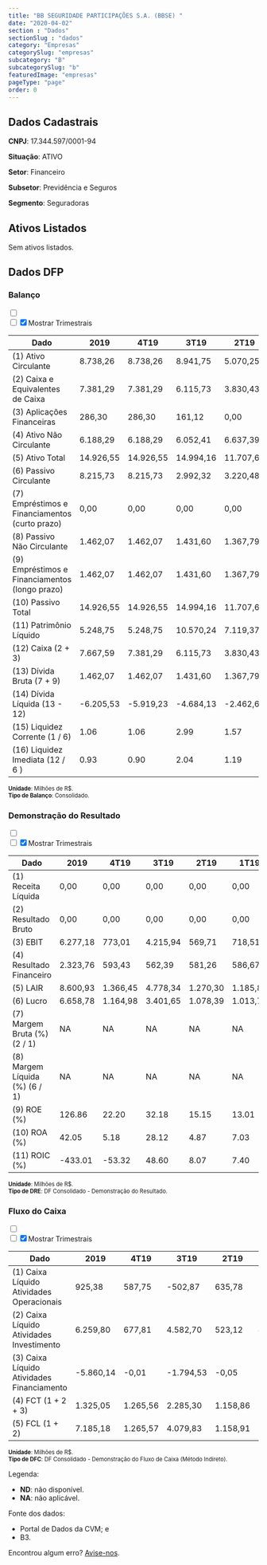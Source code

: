 ```yaml
---  
title: "BB SEGURIDADE PARTICIPAÇÕES S.A. (BBSE) "  
date: "2020-04-02"  
section : "Dados"  
sectionSlug : "dados"  
category: "Empresas"  
categorySlug: "empresas"  
subcategory: "B"  
subcategorySlug: "b"  
featuredImage: "empresas"  
pageType: "page"  
order: 0  
---
```



## Dados Cadastrais


**CNPJ**: 17.344.597/0001-94

**Situação**: ATIVO

**Setor**: Financeiro

**Subsetor**: Previdência e Seguros

**Segmento**: Seguradoras


## Ativos Listados


Sem ativos listados.




## Dados DFP

### Balanço
  
<input type='checkbox' class='toggleCommand' id='toggleBalanco' name='toggleBalanco'>  
<div class='filter-group-balanco'>  
<div class='check_button_balanco'>  
<label for='toggleBalanco'>  
<input type='checkbox' data-filter-col='trimBalanco'><input type='checkbox' data-filter-col='trimBalanco' checked><span>Mostrar Trimestrais</span>  
</label>  
</div>  
</div>  
<div class='overflow balancoTableWrapper'>  
<table class='balancoTable'>  
<thead>  
<tr>  
<th class='dataHeader fixedLeftColumn'>Dado</th>  
<th>2019</th>  
<th class='trimHeader' data-col='trimBalanco'>4T19</th>  
<th class='trimHeader' data-col='trimBalanco'>3T19</th>  
<th class='trimHeader' data-col='trimBalanco'>2T19</th>  
<th class='trimHeader' data-col='trimBalanco'>1T19</th>  
<th>2018</th>  
<th class='trimHeader' data-col='trimBalanco'>4T18</th>  
<th class='trimHeader' data-col='trimBalanco'>3T18</th>  
<th class='trimHeader' data-col='trimBalanco'>2T18</th>  
<th class='trimHeader' data-col='trimBalanco'>1T18</th>  
<th>2017</th>  
<th class='trimHeader' data-col='trimBalanco'>4T17</th>  
<th class='trimHeader' data-col='trimBalanco'>3T17</th>  
<th class='trimHeader' data-col='trimBalanco'>2T17</th>  
<th class='trimHeader' data-col='trimBalanco'>1T17</th>  
<th>2016</th>  
<th class='trimHeader' data-col='trimBalanco'>4T16</th>  
<th class='trimHeader' data-col='trimBalanco'>3T16</th>  
<th class='trimHeader' data-col='trimBalanco'>2T16</th>  
<th class='trimHeader' data-col='trimBalanco'>1T16</th>  
<th>2015</th>  
<th class='trimHeader' data-col='trimBalanco'>4T15</th>  
<th class='trimHeader' data-col='trimBalanco'>3T15</th>  
<th class='trimHeader' data-col='trimBalanco'>2T15</th>  
<th class='trimHeader' data-col='trimBalanco'>1T15</th>  
<th>2014</th>  
<th class='trimHeader' data-col='trimBalanco'>4T14</th>  
<th class='trimHeader' data-col='trimBalanco'>3T14</th>  
<th class='trimHeader' data-col='trimBalanco'>2T14</th>  
<th class='trimHeader' data-col='trimBalanco'>1T14</th>  
<th>2013</th>  
<th class='trimHeader' data-col='trimBalanco'>4T13</th>  
<th class='trimHeader' data-col='trimBalanco'>3T13</th>  
<th class='trimHeader' data-col='trimBalanco'>2T13</th>  
<th class='trimHeader' data-col='trimBalanco'>1T13</th>  
<th>2012</th>  
<th class='trimHeader' data-col='trimBalanco'>4T12</th>  
<th class='trimHeader' data-col='trimBalanco'>3T12</th>  
<th class='trimHeader' data-col='trimBalanco'>2T12</th>  
<th class='trimHeader' data-col='trimBalanco'>1T12</th>  
</tr>  
</thead>  
<tbody>  
<tr class='trContaAtivo'>  
<td class='leftAlignCell rowDescription fixedLeftColumn'>(1) Ativo Circulante</td>  
<td>8.738,26</td>  
<td data-col='trimBalanco' class='trimData'>8.738,26</td>  
<td data-col='trimBalanco' class='trimData'>8.941,75</td>  
<td data-col='trimBalanco' class='trimData'>5.070,25</td>  
<td data-col='trimBalanco' class='trimData'>3.754,09</td>  
<td>6.895,24</td>  
<td data-col='trimBalanco' class='trimData'>7.195,00</td>  
<td data-col='trimBalanco' class='trimData'>4.267,58</td>  
<td data-col='trimBalanco' class='trimData'>4.730,85</td>  
<td data-col='trimBalanco' class='trimData'>3.719,60</td>  
<td>4.994,78</td>  
<td data-col='trimBalanco' class='trimData'>4.994,78</td>  
<td data-col='trimBalanco' class='trimData'>4.130,61</td>  
<td data-col='trimBalanco' class='trimData'>3.596,69</td>  
<td data-col='trimBalanco' class='trimData'>2.682,76</td>  
<td>3.238,77</td>  
<td data-col='trimBalanco' class='trimData'>3.238,77</td>  
<td data-col='trimBalanco' class='trimData'>2.596,71</td>  
<td data-col='trimBalanco' class='trimData'>3.136,53</td>  
<td data-col='trimBalanco' class='trimData'>2.088,93</td>  
<td>2.581,15</td>  
<td data-col='trimBalanco' class='trimData'>2.581,15</td>  
<td data-col='trimBalanco' class='trimData'>2.204,87</td>  
<td data-col='trimBalanco' class='trimData'>3.002,01</td>  
<td data-col='trimBalanco' class='trimData'>2.454,12</td>  
<td>2.963,51</td>  
<td data-col='trimBalanco' class='trimData'>2.963,51</td>  
<td data-col='trimBalanco' class='trimData'>2.308,76</td>  
<td data-col='trimBalanco' class='trimData'>2.551,80</td>  
<td data-col='trimBalanco' class='trimData'>1.897,15</td>  
<td>2.421,14</td>  
<td data-col='trimBalanco' class='trimData'>2.558,05</td>  
<td data-col='trimBalanco' class='trimData'>2.421,14</td>  
<td data-col='trimBalanco' class='trimData'>2.472,22</td>  
<td data-col='trimBalanco' class='trimData'>2.002,07</td>  
<td>1.901,31</td>  
<td data-col='trimBalanco' class='trimData'>1.901,31</td>  
<td data-col='trimBalanco' class='trimData'>1.901,31</td>  
<td data-col='trimBalanco' class='trimData'>1.901,31</td>  
<td data-col='trimBalanco' class='trimData'>1.901,31</td>  
</tr>  
<tr class='trContaAtivo'>  
<td class='leftAlignCell rowDescription fixedLeftColumn'>(2) Caixa e Equivalentes de Caixa</td>  
<td>7.381,29</td>  
<td data-col='trimBalanco' class='trimData'>7.381,29</td>  
<td data-col='trimBalanco' class='trimData'>6.115,73</td>  
<td data-col='trimBalanco' class='trimData'>3.830,43</td>  
<td data-col='trimBalanco' class='trimData'>2.671,57</td>  
<td>6.056,25</td>  
<td data-col='trimBalanco' class='trimData'>6.056,25</td>  
<td data-col='trimBalanco' class='trimData'>2.771,09</td>  
<td data-col='trimBalanco' class='trimData'>3.285,49</td>  
<td data-col='trimBalanco' class='trimData'>2.322,00</td>  
<td>3.644,18</td>  
<td data-col='trimBalanco' class='trimData'>3.644,18</td>  
<td data-col='trimBalanco' class='trimData'>2.506,82</td>  
<td data-col='trimBalanco' class='trimData'>2.515,24</td>  
<td data-col='trimBalanco' class='trimData'>1.595,00</td>  
<td>2.174,91</td>  
<td data-col='trimBalanco' class='trimData'>2.174,91</td>  
<td data-col='trimBalanco' class='trimData'>1.355,71</td>  
<td data-col='trimBalanco' class='trimData'>1.999,88</td>  
<td data-col='trimBalanco' class='trimData'>1.041,22</td>  
<td>1.561,08</td>  
<td data-col='trimBalanco' class='trimData'>1.561,08</td>  
<td data-col='trimBalanco' class='trimData'>1.181,01</td>  
<td data-col='trimBalanco' class='trimData'>1.831,36</td>  
<td data-col='trimBalanco' class='trimData'>1.551,11</td>  
<td>2.094,43</td>  
<td data-col='trimBalanco' class='trimData'>2.094,43</td>  
<td data-col='trimBalanco' class='trimData'>1.610,33</td>  
<td data-col='trimBalanco' class='trimData'>1.862,42</td>  
<td data-col='trimBalanco' class='trimData'>1.153,77</td>  
<td>1.785,28</td>  
<td data-col='trimBalanco' class='trimData'>1.785,28</td>  
<td data-col='trimBalanco' class='trimData'>1.785,28</td>  
<td data-col='trimBalanco' class='trimData'>1.675,43</td>  
<td data-col='trimBalanco' class='trimData'>1.382,57</td>  
<td>1.327,93</td>  
<td data-col='trimBalanco' class='trimData'>1.327,93</td>  
<td data-col='trimBalanco' class='trimData'>1.327,93</td>  
<td data-col='trimBalanco' class='trimData'>1.327,93</td>  
<td data-col='trimBalanco' class='trimData'>1.327,93</td>  
</tr>  
<tr class='trContaAtivo'>  
<td class='leftAlignCell rowDescription fixedLeftColumn'>(3) Aplicações Financeiras</td>  
<td>286,30</td>  
<td data-col='trimBalanco' class='trimData'>286,30</td>  
<td data-col='trimBalanco' class='trimData'>161,12</td>  
<td data-col='trimBalanco' class='trimData'>0,00</td>  
<td data-col='trimBalanco' class='trimData'>0,00</td>  
<td>0,00</td>  
<td data-col='trimBalanco' class='trimData'>0,00</td>  
<td data-col='trimBalanco' class='trimData'>117,02</td>  
<td data-col='trimBalanco' class='trimData'>489,96</td>  
<td data-col='trimBalanco' class='trimData'>482,17</td>  
<td>474,37</td>  
<td data-col='trimBalanco' class='trimData'>474,37</td>  
<td data-col='trimBalanco' class='trimData'>356,41</td>  
<td data-col='trimBalanco' class='trimData'>0,03</td>  
<td data-col='trimBalanco' class='trimData'>0,07</td>  
<td>0,06</td>  
<td data-col='trimBalanco' class='trimData'>0,06</td>  
<td data-col='trimBalanco' class='trimData'>0,04</td>  
<td data-col='trimBalanco' class='trimData'>0,04</td>  
<td data-col='trimBalanco' class='trimData'>0,04</td>  
<td>0,05</td>  
<td data-col='trimBalanco' class='trimData'>0,05</td>  
<td data-col='trimBalanco' class='trimData'>0,07</td>  
<td data-col='trimBalanco' class='trimData'>186,32</td>  
<td data-col='trimBalanco' class='trimData'>0,07</td>  
<td>0,08</td>  
<td data-col='trimBalanco' class='trimData'>0,08</td>  
<td data-col='trimBalanco' class='trimData'>0,65</td>  
<td data-col='trimBalanco' class='trimData'>3,18</td>  
<td data-col='trimBalanco' class='trimData'>3,12</td>  
<td>3,05</td>  
<td data-col='trimBalanco' class='trimData'>3,05</td>  
<td data-col='trimBalanco' class='trimData'>3,05</td>  
<td data-col='trimBalanco' class='trimData'>0,39</td>  
<td data-col='trimBalanco' class='trimData'>0,38</td>  
<td>0,40</td>  
<td data-col='trimBalanco' class='trimData'>0,40</td>  
<td data-col='trimBalanco' class='trimData'>0,40</td>  
<td data-col='trimBalanco' class='trimData'>0,40</td>  
<td data-col='trimBalanco' class='trimData'>0,40</td>  
</tr>  
<tr class='trContaAtivo'>  
<td class='leftAlignCell rowDescription fixedLeftColumn'>(4) Ativo Não Circulante</td>  
<td>6.188,29</td>  
<td data-col='trimBalanco' class='trimData'>6.188,29</td>  
<td data-col='trimBalanco' class='trimData'>6.052,41</td>  
<td data-col='trimBalanco' class='trimData'>6.637,39</td>  
<td data-col='trimBalanco' class='trimData'>6.459,34</td>  
<td>6.731,45</td>  
<td data-col='trimBalanco' class='trimData'>6.485,13</td>  
<td data-col='trimBalanco' class='trimData'>8.573,63</td>  
<td data-col='trimBalanco' class='trimData'>8.544,52</td>  
<td data-col='trimBalanco' class='trimData'>8.275,72</td>  
<td>8.339,63</td>  
<td data-col='trimBalanco' class='trimData'>8.339,63</td>  
<td data-col='trimBalanco' class='trimData'>8.413,18</td>  
<td data-col='trimBalanco' class='trimData'>8.950,81</td>  
<td data-col='trimBalanco' class='trimData'>8.729,27</td>  
<td>9.303,53</td>  
<td data-col='trimBalanco' class='trimData'>9.303,53</td>  
<td data-col='trimBalanco' class='trimData'>8.962,10</td>  
<td data-col='trimBalanco' class='trimData'>8.885,60</td>  
<td data-col='trimBalanco' class='trimData'>8.582,42</td>  
<td>8.914,52</td>  
<td data-col='trimBalanco' class='trimData'>8.914,52</td>  
<td data-col='trimBalanco' class='trimData'>8.213,64</td>  
<td data-col='trimBalanco' class='trimData'>8.105,05</td>  
<td data-col='trimBalanco' class='trimData'>7.275,09</td>  
<td>7.419,17</td>  
<td data-col='trimBalanco' class='trimData'>7.419,17</td>  
<td data-col='trimBalanco' class='trimData'>6.672,57</td>  
<td data-col='trimBalanco' class='trimData'>6.803,18</td>  
<td data-col='trimBalanco' class='trimData'>6.385,84</td>  
<td>6.364,33</td>  
<td data-col='trimBalanco' class='trimData'>6.227,43</td>  
<td data-col='trimBalanco' class='trimData'>6.364,33</td>  
<td data-col='trimBalanco' class='trimData'>5.880,11</td>  
<td data-col='trimBalanco' class='trimData'>5.571,00</td>  
<td>5.391,31</td>  
<td data-col='trimBalanco' class='trimData'>5.391,31</td>  
<td data-col='trimBalanco' class='trimData'>5.391,31</td>  
<td data-col='trimBalanco' class='trimData'>5.391,31</td>  
<td data-col='trimBalanco' class='trimData'>5.391,31</td>  
</tr>  
<tr class='trContaAtivo'>  
<td class='leftAlignCell rowDescription fixedLeftColumn'>(5) Ativo Total</td>  
<td>14.926,55</td>  
<td data-col='trimBalanco' class='trimData'>14.926,55</td>  
<td data-col='trimBalanco' class='trimData'>14.994,16</td>  
<td data-col='trimBalanco' class='trimData'>11.707,64</td>  
<td data-col='trimBalanco' class='trimData'>10.213,42</td>  
<td>13.626,69</td>  
<td data-col='trimBalanco' class='trimData'>13.680,12</td>  
<td data-col='trimBalanco' class='trimData'>12.841,20</td>  
<td data-col='trimBalanco' class='trimData'>13.275,37</td>  
<td data-col='trimBalanco' class='trimData'>11.995,31</td>  
<td>13.334,41</td>  
<td data-col='trimBalanco' class='trimData'>13.334,41</td>  
<td data-col='trimBalanco' class='trimData'>12.543,79</td>  
<td data-col='trimBalanco' class='trimData'>12.547,50</td>  
<td data-col='trimBalanco' class='trimData'>11.412,03</td>  
<td>12.542,31</td>  
<td data-col='trimBalanco' class='trimData'>12.542,31</td>  
<td data-col='trimBalanco' class='trimData'>11.558,82</td>  
<td data-col='trimBalanco' class='trimData'>12.022,13</td>  
<td data-col='trimBalanco' class='trimData'>10.671,35</td>  
<td>11.495,68</td>  
<td data-col='trimBalanco' class='trimData'>11.495,68</td>  
<td data-col='trimBalanco' class='trimData'>10.418,51</td>  
<td data-col='trimBalanco' class='trimData'>11.107,07</td>  
<td data-col='trimBalanco' class='trimData'>9.729,21</td>  
<td>10.382,68</td>  
<td data-col='trimBalanco' class='trimData'>10.382,68</td>  
<td data-col='trimBalanco' class='trimData'>8.981,33</td>  
<td data-col='trimBalanco' class='trimData'>9.354,99</td>  
<td data-col='trimBalanco' class='trimData'>8.282,99</td>  
<td>8.785,48</td>  
<td data-col='trimBalanco' class='trimData'>8.785,48</td>  
<td data-col='trimBalanco' class='trimData'>8.785,48</td>  
<td data-col='trimBalanco' class='trimData'>8.352,34</td>  
<td data-col='trimBalanco' class='trimData'>7.573,07</td>  
<td>7.292,61</td>  
<td data-col='trimBalanco' class='trimData'>7.292,61</td>  
<td data-col='trimBalanco' class='trimData'>7.292,61</td>  
<td data-col='trimBalanco' class='trimData'>7.292,61</td>  
<td data-col='trimBalanco' class='trimData'>7.292,61</td>  
</tr>  
<tr class='trContaPassivo'>  
<td class='leftAlignCell rowDescription fixedLeftColumn'>(6) Passivo Circulante</td>  
<td>8.215,73</td>  
<td data-col='trimBalanco' class='trimData'>8.215,73</td>  
<td data-col='trimBalanco' class='trimData'>2.992,32</td>  
<td data-col='trimBalanco' class='trimData'>3.220,48</td>  
<td data-col='trimBalanco' class='trimData'>1.136,27</td>  
<td>5.568,26</td>  
<td data-col='trimBalanco' class='trimData'>5.621,69</td>  
<td data-col='trimBalanco' class='trimData'>1.475,44</td>  
<td data-col='trimBalanco' class='trimData'>2.813,80</td>  
<td data-col='trimBalanco' class='trimData'>1.029,39</td>  
<td>3.277,73</td>  
<td data-col='trimBalanco' class='trimData'>3.277,73</td>  
<td data-col='trimBalanco' class='trimData'>1.536,03</td>  
<td data-col='trimBalanco' class='trimData'>2.756,37</td>  
<td data-col='trimBalanco' class='trimData'>1.004,43</td>  
<td>3.105,11</td>  
<td data-col='trimBalanco' class='trimData'>3.105,11</td>  
<td data-col='trimBalanco' class='trimData'>1.429,55</td>  
<td data-col='trimBalanco' class='trimData'>2.840,49</td>  
<td data-col='trimBalanco' class='trimData'>959,44</td>  
<td>2.693,19</td>  
<td data-col='trimBalanco' class='trimData'>2.693,19</td>  
<td data-col='trimBalanco' class='trimData'>974,04</td>  
<td data-col='trimBalanco' class='trimData'>2.681,52</td>  
<td data-col='trimBalanco' class='trimData'>878,06</td>  
<td>1.431,92</td>  
<td data-col='trimBalanco' class='trimData'>1.431,92</td>  
<td data-col='trimBalanco' class='trimData'>819,66</td>  
<td data-col='trimBalanco' class='trimData'>1.184,06</td>  
<td data-col='trimBalanco' class='trimData'>715,93</td>  
<td>1.074,36</td>  
<td data-col='trimBalanco' class='trimData'>1.570,23</td>  
<td data-col='trimBalanco' class='trimData'>1.074,36</td>  
<td data-col='trimBalanco' class='trimData'>1.416,02</td>  
<td data-col='trimBalanco' class='trimData'>1.181,60</td>  
<td>1.384,58</td>  
<td data-col='trimBalanco' class='trimData'>1.384,58</td>  
<td data-col='trimBalanco' class='trimData'>1.384,58</td>  
<td data-col='trimBalanco' class='trimData'>1.384,58</td>  
<td data-col='trimBalanco' class='trimData'>1.384,58</td>  
</tr>  
<tr class='trContaPassivo'>  
<td class='leftAlignCell rowDescription fixedLeftColumn'>(7) Empréstimos e Financiamentos (curto prazo)</td>  
<td>0,00</td>  
<td data-col='trimBalanco' class='trimData'>0,00</td>  
<td data-col='trimBalanco' class='trimData'>0,00</td>  
<td data-col='trimBalanco' class='trimData'>0,00</td>  
<td data-col='trimBalanco' class='trimData'>0,00</td>  
<td>0,00</td>  
<td data-col='trimBalanco' class='trimData'>0,00</td>  
<td data-col='trimBalanco' class='trimData'>0,00</td>  
<td data-col='trimBalanco' class='trimData'>0,00</td>  
<td data-col='trimBalanco' class='trimData'>0,00</td>  
<td>0,00</td>  
<td data-col='trimBalanco' class='trimData'>0,00</td>  
<td data-col='trimBalanco' class='trimData'>0,00</td>  
<td data-col='trimBalanco' class='trimData'>0,00</td>  
<td data-col='trimBalanco' class='trimData'>0,00</td>  
<td>0,00</td>  
<td data-col='trimBalanco' class='trimData'>0,00</td>  
<td data-col='trimBalanco' class='trimData'>0,00</td>  
<td data-col='trimBalanco' class='trimData'>0,00</td>  
<td data-col='trimBalanco' class='trimData'>0,00</td>  
<td>0,00</td>  
<td data-col='trimBalanco' class='trimData'>0,00</td>  
<td data-col='trimBalanco' class='trimData'>0,00</td>  
<td data-col='trimBalanco' class='trimData'>0,00</td>  
<td data-col='trimBalanco' class='trimData'>0,00</td>  
<td>0,00</td>  
<td data-col='trimBalanco' class='trimData'>0,00</td>  
<td data-col='trimBalanco' class='trimData'>0,00</td>  
<td data-col='trimBalanco' class='trimData'>0,00</td>  
<td data-col='trimBalanco' class='trimData'>0,00</td>  
<td>0,00</td>  
<td data-col='trimBalanco' class='trimData'>0,00</td>  
<td data-col='trimBalanco' class='trimData'>0,00</td>  
<td data-col='trimBalanco' class='trimData'>0,00</td>  
<td data-col='trimBalanco' class='trimData'>0,00</td>  
<td>0,00</td>  
<td data-col='trimBalanco' class='trimData'>0,00</td>  
<td data-col='trimBalanco' class='trimData'>0,00</td>  
<td data-col='trimBalanco' class='trimData'>0,00</td>  
<td data-col='trimBalanco' class='trimData'>0,00</td>  
</tr>  
<tr class='trContaPassivo'>  
<td class='leftAlignCell rowDescription fixedLeftColumn'>(8) Passivo Não Circulante</td>  
<td>1.462,07</td>  
<td data-col='trimBalanco' class='trimData'>1.462,07</td>  
<td data-col='trimBalanco' class='trimData'>1.431,60</td>  
<td data-col='trimBalanco' class='trimData'>1.367,79</td>  
<td data-col='trimBalanco' class='trimData'>1.285,10</td>  
<td>1.228,04</td>  
<td data-col='trimBalanco' class='trimData'>1.228,04</td>  
<td data-col='trimBalanco' class='trimData'>1.230,28</td>  
<td data-col='trimBalanco' class='trimData'>1.195,48</td>  
<td data-col='trimBalanco' class='trimData'>1.170,52</td>  
<td>1.158,21</td>  
<td data-col='trimBalanco' class='trimData'>1.158,21</td>  
<td data-col='trimBalanco' class='trimData'>1.117,92</td>  
<td data-col='trimBalanco' class='trimData'>1.108,28</td>  
<td data-col='trimBalanco' class='trimData'>1.118,32</td>  
<td>1.148,13</td>  
<td data-col='trimBalanco' class='trimData'>1.148,13</td>  
<td data-col='trimBalanco' class='trimData'>1.148,58</td>  
<td data-col='trimBalanco' class='trimData'>1.195,66</td>  
<td data-col='trimBalanco' class='trimData'>1.185,53</td>  
<td>1.221,72</td>  
<td data-col='trimBalanco' class='trimData'>1.221,72</td>  
<td data-col='trimBalanco' class='trimData'>1.197,27</td>  
<td data-col='trimBalanco' class='trimData'>1.181,17</td>  
<td data-col='trimBalanco' class='trimData'>1.092,21</td>  
<td>1.026,78</td>  
<td data-col='trimBalanco' class='trimData'>1.026,78</td>  
<td data-col='trimBalanco' class='trimData'>908,94</td>  
<td data-col='trimBalanco' class='trimData'>897,32</td>  
<td data-col='trimBalanco' class='trimData'>794,78</td>  
<td>769,85</td>  
<td data-col='trimBalanco' class='trimData'>273,98</td>  
<td data-col='trimBalanco' class='trimData'>769,85</td>  
<td data-col='trimBalanco' class='trimData'>270,48</td>  
<td data-col='trimBalanco' class='trimData'>270,07</td>  
<td>269,65</td>  
<td data-col='trimBalanco' class='trimData'>269,65</td>  
<td data-col='trimBalanco' class='trimData'>269,65</td>  
<td data-col='trimBalanco' class='trimData'>269,65</td>  
<td data-col='trimBalanco' class='trimData'>269,65</td>  
</tr>  
<tr class='trContaPassivo'>  
<td class='leftAlignCell rowDescription fixedLeftColumn'>(9) Empréstimos e Financiamentos (longo prazo)</td>  
<td>1.462,07</td>  
<td data-col='trimBalanco' class='trimData'>1.462,07</td>  
<td data-col='trimBalanco' class='trimData'>1.431,60</td>  
<td data-col='trimBalanco' class='trimData'>1.367,79</td>  
<td data-col='trimBalanco' class='trimData'>1.285,10</td>  
<td>1.228,04</td>  
<td data-col='trimBalanco' class='trimData'>1.228,04</td>  
<td data-col='trimBalanco' class='trimData'>1.230,28</td>  
<td data-col='trimBalanco' class='trimData'>1.195,48</td>  
<td data-col='trimBalanco' class='trimData'>1.170,52</td>  
<td>1.158,21</td>  
<td data-col='trimBalanco' class='trimData'>1.158,21</td>  
<td data-col='trimBalanco' class='trimData'>1.117,92</td>  
<td data-col='trimBalanco' class='trimData'>1.108,28</td>  
<td data-col='trimBalanco' class='trimData'>1.118,32</td>  
<td>1.148,13</td>  
<td data-col='trimBalanco' class='trimData'>1.148,13</td>  
<td data-col='trimBalanco' class='trimData'>1.148,58</td>  
<td data-col='trimBalanco' class='trimData'>1.195,66</td>  
<td data-col='trimBalanco' class='trimData'>1.185,53</td>  
<td>1.221,72</td>  
<td data-col='trimBalanco' class='trimData'>1.221,72</td>  
<td data-col='trimBalanco' class='trimData'>1.197,27</td>  
<td data-col='trimBalanco' class='trimData'>1.181,17</td>  
<td data-col='trimBalanco' class='trimData'>1.092,21</td>  
<td>1.026,78</td>  
<td data-col='trimBalanco' class='trimData'>1.026,78</td>  
<td data-col='trimBalanco' class='trimData'>908,94</td>  
<td data-col='trimBalanco' class='trimData'>897,32</td>  
<td data-col='trimBalanco' class='trimData'>794,78</td>  
<td>769,85</td>  
<td data-col='trimBalanco' class='trimData'>273,98</td>  
<td data-col='trimBalanco' class='trimData'>769,85</td>  
<td data-col='trimBalanco' class='trimData'>270,48</td>  
<td data-col='trimBalanco' class='trimData'>270,07</td>  
<td>269,65</td>  
<td data-col='trimBalanco' class='trimData'>269,65</td>  
<td data-col='trimBalanco' class='trimData'>269,65</td>  
<td data-col='trimBalanco' class='trimData'>269,65</td>  
<td data-col='trimBalanco' class='trimData'>269,65</td>  
</tr>  
<tr class='trContaPassivo'>  
<td class='leftAlignCell rowDescription fixedLeftColumn'>(10) Passivo Total</td>  
<td>14.926,55</td>  
<td data-col='trimBalanco' class='trimData'>14.926,55</td>  
<td data-col='trimBalanco' class='trimData'>14.994,16</td>  
<td data-col='trimBalanco' class='trimData'>11.707,64</td>  
<td data-col='trimBalanco' class='trimData'>10.213,42</td>  
<td>13.626,69</td>  
<td data-col='trimBalanco' class='trimData'>13.680,12</td>  
<td data-col='trimBalanco' class='trimData'>12.841,20</td>  
<td data-col='trimBalanco' class='trimData'>13.275,37</td>  
<td data-col='trimBalanco' class='trimData'>11.995,31</td>  
<td>13.334,41</td>  
<td data-col='trimBalanco' class='trimData'>13.334,41</td>  
<td data-col='trimBalanco' class='trimData'>12.543,79</td>  
<td data-col='trimBalanco' class='trimData'>12.547,50</td>  
<td data-col='trimBalanco' class='trimData'>11.412,03</td>  
<td>12.542,31</td>  
<td data-col='trimBalanco' class='trimData'>12.542,31</td>  
<td data-col='trimBalanco' class='trimData'>11.558,82</td>  
<td data-col='trimBalanco' class='trimData'>12.022,13</td>  
<td data-col='trimBalanco' class='trimData'>10.671,35</td>  
<td>11.495,68</td>  
<td data-col='trimBalanco' class='trimData'>11.495,68</td>  
<td data-col='trimBalanco' class='trimData'>10.418,51</td>  
<td data-col='trimBalanco' class='trimData'>11.107,07</td>  
<td data-col='trimBalanco' class='trimData'>9.729,21</td>  
<td>10.382,68</td>  
<td data-col='trimBalanco' class='trimData'>10.382,68</td>  
<td data-col='trimBalanco' class='trimData'>8.981,33</td>  
<td data-col='trimBalanco' class='trimData'>9.354,99</td>  
<td data-col='trimBalanco' class='trimData'>8.282,99</td>  
<td>8.785,48</td>  
<td data-col='trimBalanco' class='trimData'>8.785,48</td>  
<td data-col='trimBalanco' class='trimData'>8.785,48</td>  
<td data-col='trimBalanco' class='trimData'>8.352,34</td>  
<td data-col='trimBalanco' class='trimData'>7.573,07</td>  
<td>7.292,61</td>  
<td data-col='trimBalanco' class='trimData'>7.292,61</td>  
<td data-col='trimBalanco' class='trimData'>7.292,61</td>  
<td data-col='trimBalanco' class='trimData'>7.292,61</td>  
<td data-col='trimBalanco' class='trimData'>7.292,61</td>  
</tr>  
<tr class='trContaPassivo'>  
<td class='leftAlignCell rowDescription fixedLeftColumn'>(11) Patrimônio Líquido</td>  
<td>5.248,75</td>  
<td data-col='trimBalanco' class='trimData'>5.248,75</td>  
<td data-col='trimBalanco' class='trimData'>10.570,24</td>  
<td data-col='trimBalanco' class='trimData'>7.119,37</td>  
<td data-col='trimBalanco' class='trimData'>7.792,06</td>  
<td>6.830,39</td>  
<td data-col='trimBalanco' class='trimData'>6.830,39</td>  
<td data-col='trimBalanco' class='trimData'>10.135,48</td>  
<td data-col='trimBalanco' class='trimData'>9.266,10</td>  
<td data-col='trimBalanco' class='trimData'>9.795,41</td>  
<td>8.898,47</td>  
<td data-col='trimBalanco' class='trimData'>8.898,47</td>  
<td data-col='trimBalanco' class='trimData'>9.889,84</td>  
<td data-col='trimBalanco' class='trimData'>8.682,86</td>  
<td data-col='trimBalanco' class='trimData'>9.289,28</td>  
<td>8.289,07</td>  
<td data-col='trimBalanco' class='trimData'>8.289,07</td>  
<td data-col='trimBalanco' class='trimData'>8.980,69</td>  
<td data-col='trimBalanco' class='trimData'>7.985,98</td>  
<td data-col='trimBalanco' class='trimData'>8.526,39</td>  
<td>7.580,77</td>  
<td data-col='trimBalanco' class='trimData'>7.580,77</td>  
<td data-col='trimBalanco' class='trimData'>8.247,20</td>  
<td data-col='trimBalanco' class='trimData'>7.244,38</td>  
<td data-col='trimBalanco' class='trimData'>7.758,94</td>  
<td>7.923,98</td>  
<td data-col='trimBalanco' class='trimData'>7.923,98</td>  
<td data-col='trimBalanco' class='trimData'>7.252,73</td>  
<td data-col='trimBalanco' class='trimData'>7.273,61</td>  
<td data-col='trimBalanco' class='trimData'>6.772,28</td>  
<td>6.941,27</td>  
<td data-col='trimBalanco' class='trimData'>6.941,27</td>  
<td data-col='trimBalanco' class='trimData'>6.941,27</td>  
<td data-col='trimBalanco' class='trimData'>6.665,84</td>  
<td data-col='trimBalanco' class='trimData'>6.121,40</td>  
<td>5.638,37</td>  
<td data-col='trimBalanco' class='trimData'>5.638,37</td>  
<td data-col='trimBalanco' class='trimData'>5.638,37</td>  
<td data-col='trimBalanco' class='trimData'>5.638,37</td>  
<td data-col='trimBalanco' class='trimData'>5.638,37</td>  
</tr>  
<tr>  
<td class='leftAlignCell rowDescription fixedLeftColumn'>(12) Caixa (2 + 3)</td>  
<td class='positiveNumber'>7.667,59</td>  
<td class='positiveNumber trimData' data-col='trimBalanco'>7.381,29</td>  
<td class='positiveNumber trimData' data-col='trimBalanco'>6.115,73</td>  
<td class='positiveNumber trimData' data-col='trimBalanco'>3.830,43</td>  
<td class='positiveNumber trimData' data-col='trimBalanco'>2.671,57</td>  
<td class='positiveNumber'>6.056,25</td>  
<td class='positiveNumber trimData' data-col='trimBalanco'>6.056,25</td>  
<td class='positiveNumber trimData' data-col='trimBalanco'>2.771,09</td>  
<td class='positiveNumber trimData' data-col='trimBalanco'>3.285,49</td>  
<td class='positiveNumber trimData' data-col='trimBalanco'>2.322,00</td>  
<td class='positiveNumber'>4.118,54</td>  
<td class='positiveNumber trimData' data-col='trimBalanco'>3.644,18</td>  
<td class='positiveNumber trimData' data-col='trimBalanco'>2.506,82</td>  
<td class='positiveNumber trimData' data-col='trimBalanco'>2.515,24</td>  
<td class='positiveNumber trimData' data-col='trimBalanco'>1.595,00</td>  
<td class='positiveNumber'>2.174,97</td>  
<td class='positiveNumber trimData' data-col='trimBalanco'>2.174,91</td>  
<td class='positiveNumber trimData' data-col='trimBalanco'>1.355,71</td>  
<td class='positiveNumber trimData' data-col='trimBalanco'>1.999,88</td>  
<td class='positiveNumber trimData' data-col='trimBalanco'>1.041,22</td>  
<td class='positiveNumber'>1.561,13</td>  
<td class='positiveNumber trimData' data-col='trimBalanco'>1.561,08</td>  
<td class='positiveNumber trimData' data-col='trimBalanco'>1.181,01</td>  
<td class='positiveNumber trimData' data-col='trimBalanco'>1.831,36</td>  
<td class='positiveNumber trimData' data-col='trimBalanco'>1.551,11</td>  
<td class='positiveNumber'>2.094,50</td>  
<td class='positiveNumber trimData' data-col='trimBalanco'>2.094,43</td>  
<td class='positiveNumber trimData' data-col='trimBalanco'>1.610,33</td>  
<td class='positiveNumber trimData' data-col='trimBalanco'>1.862,42</td>  
<td class='positiveNumber trimData' data-col='trimBalanco'>1.153,77</td>  
<td class='positiveNumber'>1.788,33</td>  
<td class='positiveNumber trimData' data-col='trimBalanco'>1.785,28</td>  
<td class='positiveNumber trimData' data-col='trimBalanco'>1.785,28</td>  
<td class='positiveNumber trimData' data-col='trimBalanco'>1.675,43</td>  
<td class='positiveNumber trimData' data-col='trimBalanco'>1.382,57</td>  
<td class='positiveNumber'>1.328,33</td>  
<td class='positiveNumber trimData' data-col='trimBalanco'>1.327,93</td>  
<td class='positiveNumber trimData' data-col='trimBalanco'>1.327,93</td>  
<td class='positiveNumber trimData' data-col='trimBalanco'>1.327,93</td>  
<td class='positiveNumber trimData' data-col='trimBalanco'>1.327,93</td>  
</tr>  
<tr class='trDividaBruta'>  
<td class='leftAlignCell rowDescription fixedLeftColumn'>(13) Dívida Bruta (7 + 9)</td>  
<td class='negativeNumber'>1.462,07</td>  
<td class='negativeNumber trimData' data-col='trimBalanco'>1.462,07</td>  
<td class='negativeNumber trimData' data-col='trimBalanco'>1.431,60</td>  
<td class='negativeNumber trimData' data-col='trimBalanco'>1.367,79</td>  
<td class='negativeNumber trimData' data-col='trimBalanco'>1.285,10</td>  
<td class='negativeNumber'>1.228,04</td>  
<td class='negativeNumber trimData' data-col='trimBalanco'>1.228,04</td>  
<td class='negativeNumber trimData' data-col='trimBalanco'>1.230,28</td>  
<td class='negativeNumber trimData' data-col='trimBalanco'>1.195,48</td>  
<td class='negativeNumber trimData' data-col='trimBalanco'>1.170,52</td>  
<td class='negativeNumber'>1.158,21</td>  
<td class='negativeNumber trimData' data-col='trimBalanco'>1.158,21</td>  
<td class='negativeNumber trimData' data-col='trimBalanco'>1.117,92</td>  
<td class='negativeNumber trimData' data-col='trimBalanco'>1.108,28</td>  
<td class='negativeNumber trimData' data-col='trimBalanco'>1.118,32</td>  
<td class='negativeNumber'>1.148,13</td>  
<td class='negativeNumber trimData' data-col='trimBalanco'>1.148,13</td>  
<td class='negativeNumber trimData' data-col='trimBalanco'>1.148,58</td>  
<td class='negativeNumber trimData' data-col='trimBalanco'>1.195,66</td>  
<td class='negativeNumber trimData' data-col='trimBalanco'>1.185,53</td>  
<td class='negativeNumber'>1.221,72</td>  
<td class='negativeNumber trimData' data-col='trimBalanco'>1.221,72</td>  
<td class='negativeNumber trimData' data-col='trimBalanco'>1.197,27</td>  
<td class='negativeNumber trimData' data-col='trimBalanco'>1.181,17</td>  
<td class='negativeNumber trimData' data-col='trimBalanco'>1.092,21</td>  
<td class='negativeNumber'>1.026,78</td>  
<td class='negativeNumber trimData' data-col='trimBalanco'>1.026,78</td>  
<td class='negativeNumber trimData' data-col='trimBalanco'>908,94</td>  
<td class='negativeNumber trimData' data-col='trimBalanco'>897,32</td>  
<td class='negativeNumber trimData' data-col='trimBalanco'>794,78</td>  
<td class='negativeNumber'>769,85</td>  
<td class='negativeNumber trimData' data-col='trimBalanco'>273,98</td>  
<td class='negativeNumber trimData' data-col='trimBalanco'>769,85</td>  
<td class='negativeNumber trimData' data-col='trimBalanco'>270,48</td>  
<td class='negativeNumber trimData' data-col='trimBalanco'>270,07</td>  
<td class='negativeNumber'>269,65</td>  
<td class='negativeNumber trimData' data-col='trimBalanco'>269,65</td>  
<td class='negativeNumber trimData' data-col='trimBalanco'>269,65</td>  
<td class='negativeNumber trimData' data-col='trimBalanco'>269,65</td>  
<td class='negativeNumber trimData' data-col='trimBalanco'>269,65</td>  
</tr>  
<tr>  
<td class='leftAlignCell rowDescription fixedLeftColumn'>(14) Dívida Líquida  (13 - 12)</td>  
<td class='positiveNumber'>-6.205,53</td>  
<td class='positiveNumber trimData' data-col='trimBalanco'>-5.919,23</td>  
<td class='positiveNumber trimData' data-col='trimBalanco'>-4.684,13</td>  
<td class='positiveNumber trimData' data-col='trimBalanco'>-2.462,64</td>  
<td class='positiveNumber trimData' data-col='trimBalanco'>-1.386,47</td>  
<td class='positiveNumber'>-4.828,20</td>  
<td class='positiveNumber trimData' data-col='trimBalanco'>-4.828,20</td>  
<td class='positiveNumber trimData' data-col='trimBalanco'>-1.540,80</td>  
<td class='positiveNumber trimData' data-col='trimBalanco'>-2.090,01</td>  
<td class='positiveNumber trimData' data-col='trimBalanco'>-1.151,48</td>  
<td class='positiveNumber'>-2.960,34</td>  
<td class='positiveNumber trimData' data-col='trimBalanco'>-2.485,97</td>  
<td class='positiveNumber trimData' data-col='trimBalanco'>-1.388,90</td>  
<td class='positiveNumber trimData' data-col='trimBalanco'>-1.406,96</td>  
<td class='positiveNumber trimData' data-col='trimBalanco'>-476,69</td>  
<td class='positiveNumber'>-1.026,84</td>  
<td class='positiveNumber trimData' data-col='trimBalanco'>-1.026,78</td>  
<td class='positiveNumber trimData' data-col='trimBalanco'>-207,13</td>  
<td class='positiveNumber trimData' data-col='trimBalanco'>-804,23</td>  
<td class='negativeNumber trimData' data-col='trimBalanco'>144,31</td>  
<td class='positiveNumber'>-339,41</td>  
<td class='positiveNumber trimData' data-col='trimBalanco'>-339,36</td>  
<td class='negativeNumber trimData' data-col='trimBalanco'>16,26</td>  
<td class='positiveNumber trimData' data-col='trimBalanco'>-650,18</td>  
<td class='positiveNumber trimData' data-col='trimBalanco'>-458,90</td>  
<td class='positiveNumber'>-1.067,73</td>  
<td class='positiveNumber trimData' data-col='trimBalanco'>-1.067,65</td>  
<td class='positiveNumber trimData' data-col='trimBalanco'>-701,39</td>  
<td class='positiveNumber trimData' data-col='trimBalanco'>-965,11</td>  
<td class='positiveNumber trimData' data-col='trimBalanco'>-359,00</td>  
<td class='positiveNumber'>-1.018,49</td>  
<td class='positiveNumber trimData' data-col='trimBalanco'>-1.511,31</td>  
<td class='positiveNumber trimData' data-col='trimBalanco'>-1.015,44</td>  
<td class='positiveNumber trimData' data-col='trimBalanco'>-1.404,95</td>  
<td class='positiveNumber trimData' data-col='trimBalanco'>-1.112,51</td>  
<td class='positiveNumber'>-1.058,67</td>  
<td class='positiveNumber trimData' data-col='trimBalanco'>-1.058,28</td>  
<td class='positiveNumber trimData' data-col='trimBalanco'>-1.058,28</td>  
<td class='positiveNumber trimData' data-col='trimBalanco'>-1.058,28</td>  
<td class='positiveNumber trimData' data-col='trimBalanco'>-1.058,28</td>  
</tr>  
<tr>  
<td class='leftAlignCell rowDescription fixedLeftColumn'>(15) Liquidez Corrente (1 / 6)</td>  
<td>1.06</td>  
<td data-col='trimBalanco' class='trimData'>1.06</td>  
<td data-col='trimBalanco' class='trimData'>2.99</td>  
<td data-col='trimBalanco' class='trimData'>1.57</td>  
<td data-col='trimBalanco' class='trimData'>3.30</td>  
<td>1.24</td>  
<td data-col='trimBalanco' class='trimData'>1.28</td>  
<td data-col='trimBalanco' class='trimData'>2.89</td>  
<td data-col='trimBalanco' class='trimData'>1.68</td>  
<td data-col='trimBalanco' class='trimData'>3.61</td>  
<td>1.52</td>  
<td data-col='trimBalanco' class='trimData'>1.52</td>  
<td data-col='trimBalanco' class='trimData'>2.69</td>  
<td data-col='trimBalanco' class='trimData'>1.30</td>  
<td data-col='trimBalanco' class='trimData'>2.67</td>  
<td>1.04</td>  
<td data-col='trimBalanco' class='trimData'>1.04</td>  
<td data-col='trimBalanco' class='trimData'>1.82</td>  
<td data-col='trimBalanco' class='trimData'>1.10</td>  
<td data-col='trimBalanco' class='trimData'>2.18</td>  
<td>0.96</td>  
<td data-col='trimBalanco' class='trimData'>0.96</td>  
<td data-col='trimBalanco' class='trimData'>2.26</td>  
<td data-col='trimBalanco' class='trimData'>1.12</td>  
<td data-col='trimBalanco' class='trimData'>2.79</td>  
<td>2.07</td>  
<td data-col='trimBalanco' class='trimData'>2.07</td>  
<td data-col='trimBalanco' class='trimData'>2.82</td>  
<td data-col='trimBalanco' class='trimData'>2.16</td>  
<td data-col='trimBalanco' class='trimData'>2.65</td>  
<td>2.25</td>  
<td data-col='trimBalanco' class='trimData'>1.63</td>  
<td data-col='trimBalanco' class='trimData'>2.25</td>  
<td data-col='trimBalanco' class='trimData'>1.75</td>  
<td data-col='trimBalanco' class='trimData'>1.69</td>  
<td>1.37</td>  
<td data-col='trimBalanco' class='trimData'>1.37</td>  
<td data-col='trimBalanco' class='trimData'>1.37</td>  
<td data-col='trimBalanco' class='trimData'>1.37</td>  
<td data-col='trimBalanco' class='trimData'>1.37</td>  
</tr>  
<tr>  
<td class='leftAlignCell rowDescription fixedLeftColumn'>(16) Liquidez Imediata  (12 / 6 )</td>  
<td>0.93</td>  
<td data-col='trimBalanco' class='trimData'>0.90</td>  
<td data-col='trimBalanco' class='trimData'>2.04</td>  
<td data-col='trimBalanco' class='trimData'>1.19</td>  
<td data-col='trimBalanco' class='trimData'>2.35</td>  
<td>1.09</td>  
<td data-col='trimBalanco' class='trimData'>1.08</td>  
<td data-col='trimBalanco' class='trimData'>1.88</td>  
<td data-col='trimBalanco' class='trimData'>1.17</td>  
<td data-col='trimBalanco' class='trimData'>2.26</td>  
<td>1.26</td>  
<td data-col='trimBalanco' class='trimData'>1.11</td>  
<td data-col='trimBalanco' class='trimData'>1.63</td>  
<td data-col='trimBalanco' class='trimData'>0.91</td>  
<td data-col='trimBalanco' class='trimData'>1.59</td>  
<td>0.70</td>  
<td data-col='trimBalanco' class='trimData'>0.70</td>  
<td data-col='trimBalanco' class='trimData'>0.95</td>  
<td data-col='trimBalanco' class='trimData'>0.70</td>  
<td data-col='trimBalanco' class='trimData'>1.09</td>  
<td>0.58</td>  
<td data-col='trimBalanco' class='trimData'>0.58</td>  
<td data-col='trimBalanco' class='trimData'>1.21</td>  
<td data-col='trimBalanco' class='trimData'>0.68</td>  
<td data-col='trimBalanco' class='trimData'>1.77</td>  
<td>1.46</td>  
<td data-col='trimBalanco' class='trimData'>1.46</td>  
<td data-col='trimBalanco' class='trimData'>1.96</td>  
<td data-col='trimBalanco' class='trimData'>1.57</td>  
<td data-col='trimBalanco' class='trimData'>1.61</td>  
<td>1.66</td>  
<td data-col='trimBalanco' class='trimData'>1.14</td>  
<td data-col='trimBalanco' class='trimData'>1.66</td>  
<td data-col='trimBalanco' class='trimData'>1.18</td>  
<td data-col='trimBalanco' class='trimData'>1.17</td>  
<td>0.96</td>  
<td data-col='trimBalanco' class='trimData'>0.96</td>  
<td data-col='trimBalanco' class='trimData'>0.96</td>  
<td data-col='trimBalanco' class='trimData'>0.96</td>  
<td data-col='trimBalanco' class='trimData'>0.96</td>  
</tr>  
</tbody>  
</table>  
</div>  
<p style='font-size:0.7rem; margin:0px;'><strong>Unidade</strong>: Milhões de R$.</p>  
<p style='font-size:0.7rem; margin:0px;'><strong>Tipo de Balanço</strong>: Consolidado.</p>


### Demonstração do Resultado
  
<input type='checkbox' class='toggleCommand' id='toggleDRE' name='toggleDRE'>  
<div class='filter-group-dre'>  
<div class='check_button_dre'>  
<label for='toggleDRE'>  
<input type='checkbox' data-filter-col='trimDRE'><input type='checkbox' data-filter-col='trimDRE' checked><span>Mostrar Trimestrais</span>  
</label>  
</div>  
</div>  
<div class='overflow balancoTableWrapper'>  
<table class='balancoTable'>  
<thead>  
<tr>  
<th class='dataHeader fixedLeftColumn'>Dado</th>  
<th>2019</th>  
<th class='trimHeader' data-col='trimDRE'>4T19</th>  
<th class='trimHeader' data-col='trimDRE'>3T19</th>  
<th class='trimHeader' data-col='trimDRE'>2T19</th>  
<th class='trimHeader' data-col='trimDRE'>1T19</th>  
<th>2018</th>  
<th class='trimHeader' data-col='trimDRE'>4T18</th>  
<th class='trimHeader' data-col='trimDRE'>3T18</th>  
<th class='trimHeader' data-col='trimDRE'>2T18</th>  
<th class='trimHeader' data-col='trimDRE'>1T18</th>  
<th>2017</th>  
<th class='trimHeader' data-col='trimDRE'>4T17</th>  
<th class='trimHeader' data-col='trimDRE'>3T17</th>  
<th class='trimHeader' data-col='trimDRE'>2T17</th>  
<th class='trimHeader' data-col='trimDRE'>1T17</th>  
<th>2016</th>  
<th class='trimHeader' data-col='trimDRE'>4T16</th>  
<th class='trimHeader' data-col='trimDRE'>3T16</th>  
<th class='trimHeader' data-col='trimDRE'>2T16</th>  
<th class='trimHeader' data-col='trimDRE'>1T16</th>  
<th>2015</th>  
<th class='trimHeader' data-col='trimDRE'>4T15</th>  
<th class='trimHeader' data-col='trimDRE'>3T15</th>  
<th class='trimHeader' data-col='trimDRE'>2T15</th>  
<th class='trimHeader' data-col='trimDRE'>1T15</th>  
<th>2014</th>  
<th class='trimHeader' data-col='trimDRE'>4T14</th>  
<th class='trimHeader' data-col='trimDRE'>3T14</th>  
<th class='trimHeader' data-col='trimDRE'>2T14</th>  
<th class='trimHeader' data-col='trimDRE'>1T14</th>  
<th>2013</th>  
<th class='trimHeader' data-col='trimDRE'>4T13</th>  
<th class='trimHeader' data-col='trimDRE'>3T13</th>  
<th class='trimHeader' data-col='trimDRE'>2T13</th>  
<th class='trimHeader' data-col='trimDRE'>1T13</th>  
<th>2012</th>  
<th class='trimHeader' data-col='trimDRE'>4T12</th>  
<th class='trimHeader' data-col='trimDRE'>3T12</th>  
<th class='trimHeader' data-col='trimDRE'>2T12</th>  
<th class='trimHeader' data-col='trimDRE'>1T12</th>  
</tr>  
</thead>  
<tbody>  
<tr class='trDRE'>  
<td class='leftAlignCell rowDescription fixedLeftColumn'>(1) Receita Líquida</td>  
<td>0,00</td>  
<td data-col='trimDRE' class='trimData' >0,00</td>  
<td data-col='trimDRE' class='trimData' >0,00</td>  
<td data-col='trimDRE' class='trimData' >0,00</td>  
<td data-col='trimDRE' class='trimData' >0,00</td>  
<td>0,00</td>  
<td data-col='trimDRE' class='trimData' >0,00</td>  
<td data-col='trimDRE' class='trimData' >0,00</td>  
<td data-col='trimDRE' class='trimData' >0,00</td>  
<td data-col='trimDRE' class='trimData' >0,00</td>  
<td>0,00</td>  
<td data-col='trimDRE' class='trimData' >0,00</td>  
<td data-col='trimDRE' class='trimData' >0,00</td>  
<td data-col='trimDRE' class='trimData' >0,00</td>  
<td data-col='trimDRE' class='trimData' >0,00</td>  
<td>0,00</td>  
<td data-col='trimDRE' class='trimData' >0,00</td>  
<td data-col='trimDRE' class='trimData' >0,00</td>  
<td data-col='trimDRE' class='trimData' >0,00</td>  
<td data-col='trimDRE' class='trimData' >0,00</td>  
<td>0,00</td>  
<td data-col='trimDRE' class='trimData' >0,00</td>  
<td data-col='trimDRE' class='trimData' >0,00</td>  
<td data-col='trimDRE' class='trimData' >0,00</td>  
<td data-col='trimDRE' class='trimData' >0,00</td>  
<td>0,00</td>  
<td data-col='trimDRE' class='trimData' >0,00</td>  
<td data-col='trimDRE' class='trimData' >0,00</td>  
<td data-col='trimDRE' class='trimData' >0,00</td>  
<td data-col='trimDRE' class='trimData' >0,00</td>  
<td>0,00</td>  
<td data-col='trimDRE' class='trimData' >0,00</td>  
<td data-col='trimDRE' class='trimData' >0,00</td>  
<td data-col='trimDRE' class='trimData' >0,00</td>  
<td data-col='trimDRE' class='trimData' >0,00</td>  
<td>0,00</td>  
<td data-col='trimDRE' class='trimData' >0,00</td>  
<td data-col='trimDRE' class='trimData' >0,00</td>  
<td data-col='trimDRE' class='trimData' >0,00</td>  
<td data-col='trimDRE' class='trimData' >0,00</td>  
</tr>  
<tr class='trDRE'>  
<td class='leftAlignCell rowDescription fixedLeftColumn'>(2) Resultado Bruto</td>  
<td class='negativeNumber'>0,00</td>  
<td data-col='trimDRE' class='trimData negativeNumber' >0,00</td>  
<td data-col='trimDRE' class='trimData negativeNumber' >0,00</td>  
<td data-col='trimDRE' class='trimData negativeNumber' >0,00</td>  
<td data-col='trimDRE' class='trimData negativeNumber' >0,00</td>  
<td class='negativeNumber'>0,00</td>  
<td data-col='trimDRE' class='trimData negativeNumber' >0,00</td>  
<td data-col='trimDRE' class='trimData negativeNumber' >0,00</td>  
<td data-col='trimDRE' class='trimData negativeNumber' >0,00</td>  
<td data-col='trimDRE' class='trimData negativeNumber' >0,00</td>  
<td class='negativeNumber'>0,00</td>  
<td data-col='trimDRE' class='trimData negativeNumber' >0,00</td>  
<td data-col='trimDRE' class='trimData negativeNumber' >0,00</td>  
<td data-col='trimDRE' class='trimData negativeNumber' >0,00</td>  
<td data-col='trimDRE' class='trimData negativeNumber' >0,00</td>  
<td class='negativeNumber'>0,00</td>  
<td data-col='trimDRE' class='trimData negativeNumber' >0,00</td>  
<td data-col='trimDRE' class='trimData negativeNumber' >0,00</td>  
<td data-col='trimDRE' class='trimData negativeNumber' >0,00</td>  
<td data-col='trimDRE' class='trimData negativeNumber' >0,00</td>  
<td class='negativeNumber'>0,00</td>  
<td data-col='trimDRE' class='trimData negativeNumber' >0,00</td>  
<td data-col='trimDRE' class='trimData negativeNumber' >0,00</td>  
<td data-col='trimDRE' class='trimData negativeNumber' >0,00</td>  
<td data-col='trimDRE' class='trimData negativeNumber' >0,00</td>  
<td class='negativeNumber'>0,00</td>  
<td data-col='trimDRE' class='trimData negativeNumber' >0,00</td>  
<td data-col='trimDRE' class='trimData negativeNumber' >0,00</td>  
<td data-col='trimDRE' class='trimData negativeNumber' >0,00</td>  
<td data-col='trimDRE' class='trimData negativeNumber' >0,00</td>  
<td class='negativeNumber'>0,00</td>  
<td data-col='trimDRE' class='trimData negativeNumber' >0,00</td>  
<td data-col='trimDRE' class='trimData negativeNumber' >0,00</td>  
<td data-col='trimDRE' class='trimData negativeNumber' >0,00</td>  
<td data-col='trimDRE' class='trimData negativeNumber' >0,00</td>  
<td class='negativeNumber'>0,00</td>  
<td data-col='trimDRE' class='trimData negativeNumber' >0,00</td>  
<td data-col='trimDRE' class='trimData negativeNumber' >0,00</td>  
<td data-col='trimDRE' class='trimData negativeNumber' >0,00</td>  
<td data-col='trimDRE' class='trimData negativeNumber' >0,00</td>  
</tr>  
<tr class='trDRE'>  
<td class='leftAlignCell rowDescription fixedLeftColumn'>(3) EBIT</td>  
<td class='positiveNumberGreen'>6.277,18</td>  
<td data-col='trimDRE' class='trimData positiveNumberGreen' >773,01</td>  
<td data-col='trimDRE' class='trimData positiveNumberGreen' >4.215,94</td>  
<td data-col='trimDRE' class='trimData positiveNumberGreen' >569,71</td>  
<td data-col='trimDRE' class='trimData positiveNumberGreen' >718,51</td>  
<td class='positiveNumberGreen'>2.487,26</td>  
<td data-col='trimDRE' class='trimData positiveNumberGreen' >964,72</td>  
<td data-col='trimDRE' class='trimData positiveNumberGreen' >483,54</td>  
<td data-col='trimDRE' class='trimData positiveNumberGreen' >378,03</td>  
<td data-col='trimDRE' class='trimData positiveNumberGreen' >660,97</td>  
<td class='positiveNumberGreen'>2.431,48</td>  
<td data-col='trimDRE' class='trimData positiveNumberGreen' >573,73</td>  
<td data-col='trimDRE' class='trimData positiveNumberGreen' >847,93</td>  
<td data-col='trimDRE' class='trimData positiveNumberGreen' >341,08</td>  
<td data-col='trimDRE' class='trimData positiveNumberGreen' >668,73</td>  
<td class='positiveNumberGreen'>1.951,90</td>  
<td data-col='trimDRE' class='trimData positiveNumberGreen' >372,98</td>  
<td data-col='trimDRE' class='trimData positiveNumberGreen' >509,43</td>  
<td data-col='trimDRE' class='trimData positiveNumberGreen' >474,84</td>  
<td data-col='trimDRE' class='trimData positiveNumberGreen' >594,66</td>  
<td class='positiveNumberGreen'>2.247,55</td>  
<td data-col='trimDRE' class='trimData positiveNumberGreen' >598,47</td>  
<td data-col='trimDRE' class='trimData positiveNumberGreen' >533,29</td>  
<td data-col='trimDRE' class='trimData positiveNumberGreen' >529,82</td>  
<td data-col='trimDRE' class='trimData positiveNumberGreen' >585,97</td>  
<td class='positiveNumberGreen'>1.948,61</td>  
<td data-col='trimDRE' class='trimData positiveNumberGreen' >565,01</td>  
<td data-col='trimDRE' class='trimData positiveNumberGreen' >479,60</td>  
<td data-col='trimDRE' class='trimData positiveNumberGreen' >469,77</td>  
<td data-col='trimDRE' class='trimData positiveNumberGreen' >434,23</td>  
<td class='positiveNumberGreen'>1.386,77</td>  
<td data-col='trimDRE' class='trimData positiveNumberGreen' >423,46</td>  
<td data-col='trimDRE' class='trimData positiveNumberGreen' >335,01</td>  
<td data-col='trimDRE' class='trimData positiveNumberGreen' >317,48</td>  
<td data-col='trimDRE' class='trimData positiveNumberGreen' >310,82</td>  
<td class='negativeNumber'>0,00</td>  
<td data-col='trimDRE' class='trimData negativeNumber' >0,00</td>  
<td data-col='trimDRE' class='trimData negativeNumber' >0,00</td>  
<td data-col='trimDRE' class='trimData negativeNumber' >0,00</td>  
<td data-col='trimDRE' class='trimData negativeNumber' >0,00</td>  
</tr>  
<tr class='trDRE'>  
<td class='leftAlignCell rowDescription fixedLeftColumn'>(4) Resultado Financeiro</td>  
<td class='positiveNumberGreen'>2.323,76</td>  
<td data-col='trimDRE' class='trimData positiveNumberGreen' >593,43</td>  
<td data-col='trimDRE' class='trimData positiveNumberGreen' >562,39</td>  
<td data-col='trimDRE' class='trimData positiveNumberGreen' >581,26</td>  
<td data-col='trimDRE' class='trimData positiveNumberGreen' >586,67</td>  
<td class='positiveNumberGreen'>1.927,13</td>  
<td data-col='trimDRE' class='trimData positiveNumberGreen' >193,41</td>  
<td data-col='trimDRE' class='trimData positiveNumberGreen' >528,75</td>  
<td data-col='trimDRE' class='trimData positiveNumberGreen' >711,68</td>  
<td data-col='trimDRE' class='trimData positiveNumberGreen' >493,30</td>  
<td class='positiveNumberGreen'>2.261,07</td>  
<td data-col='trimDRE' class='trimData positiveNumberGreen' >491,37</td>  
<td data-col='trimDRE' class='trimData positiveNumberGreen' >571,27</td>  
<td data-col='trimDRE' class='trimData positiveNumberGreen' >604,32</td>  
<td data-col='trimDRE' class='trimData positiveNumberGreen' >594,12</td>  
<td class='positiveNumberGreen'>2.618,51</td>  
<td data-col='trimDRE' class='trimData positiveNumberGreen' >702,28</td>  
<td data-col='trimDRE' class='trimData positiveNumberGreen' >638,85</td>  
<td data-col='trimDRE' class='trimData positiveNumberGreen' >669,12</td>  
<td data-col='trimDRE' class='trimData positiveNumberGreen' >608,26</td>  
<td class='positiveNumberGreen'>2.747,10</td>  
<td data-col='trimDRE' class='trimData positiveNumberGreen' >629,94</td>  
<td data-col='trimDRE' class='trimData positiveNumberGreen' >687,67</td>  
<td data-col='trimDRE' class='trimData positiveNumberGreen' >825,53</td>  
<td data-col='trimDRE' class='trimData positiveNumberGreen' >603,96</td>  
<td class='positiveNumberGreen'>2.190,40</td>  
<td data-col='trimDRE' class='trimData positiveNumberGreen' >778,07</td>  
<td data-col='trimDRE' class='trimData positiveNumberGreen' >508,30</td>  
<td data-col='trimDRE' class='trimData positiveNumberGreen' >506,54</td>  
<td data-col='trimDRE' class='trimData positiveNumberGreen' >397,49</td>  
<td class='positiveNumberGreen'>1.560,95</td>  
<td data-col='trimDRE' class='trimData positiveNumberGreen' >622,74</td>  
<td data-col='trimDRE' class='trimData positiveNumberGreen' >329,84</td>  
<td data-col='trimDRE' class='trimData positiveNumberGreen' >314,99</td>  
<td data-col='trimDRE' class='trimData positiveNumberGreen' >293,39</td>  
<td class='negativeNumber'>0,00</td>  
<td data-col='trimDRE' class='trimData negativeNumber' >0,00</td>  
<td data-col='trimDRE' class='trimData negativeNumber' >0,00</td>  
<td data-col='trimDRE' class='trimData negativeNumber' >0,00</td>  
<td data-col='trimDRE' class='trimData negativeNumber' >0,00</td>  
</tr>  
<tr class='trDRE'>  
<td class='leftAlignCell rowDescription fixedLeftColumn'>(5) LAIR</td>  
<td class='positiveNumberGreen'>8.600,93</td>  
<td data-col='trimDRE' class='trimData positiveNumberGreen' >1.366,45</td>  
<td data-col='trimDRE' class='trimData positiveNumberGreen' >4.778,34</td>  
<td data-col='trimDRE' class='trimData positiveNumberGreen' >1.270,30</td>  
<td data-col='trimDRE' class='trimData positiveNumberGreen' >1.185,85</td>  
<td class='positiveNumberGreen'>4.414,39</td>  
<td data-col='trimDRE' class='trimData positiveNumberGreen' >1.158,12</td>  
<td data-col='trimDRE' class='trimData positiveNumberGreen' >1.012,29</td>  
<td data-col='trimDRE' class='trimData positiveNumberGreen' >1.192,85</td>  
<td data-col='trimDRE' class='trimData positiveNumberGreen' >1.051,13</td>  
<td class='positiveNumberGreen'>4.692,55</td>  
<td data-col='trimDRE' class='trimData positiveNumberGreen' >1.065,11</td>  
<td data-col='trimDRE' class='trimData positiveNumberGreen' >1.419,20</td>  
<td data-col='trimDRE' class='trimData positiveNumberGreen' >1.091,59</td>  
<td data-col='trimDRE' class='trimData positiveNumberGreen' >1.116,66</td>  
<td class='positiveNumberGreen'>4.570,41</td>  
<td data-col='trimDRE' class='trimData positiveNumberGreen' >1.075,26</td>  
<td data-col='trimDRE' class='trimData positiveNumberGreen' >1.148,27</td>  
<td data-col='trimDRE' class='trimData positiveNumberGreen' >1.270,57</td>  
<td data-col='trimDRE' class='trimData positiveNumberGreen' >1.076,32</td>  
<td class='positiveNumberGreen'>4.994,65</td>  
<td data-col='trimDRE' class='trimData positiveNumberGreen' >1.228,41</td>  
<td data-col='trimDRE' class='trimData positiveNumberGreen' >1.220,96</td>  
<td data-col='trimDRE' class='trimData positiveNumberGreen' >1.468,70</td>  
<td data-col='trimDRE' class='trimData positiveNumberGreen' >1.076,59</td>  
<td class='positiveNumberGreen'>4.139,01</td>  
<td data-col='trimDRE' class='trimData positiveNumberGreen' >1.343,08</td>  
<td data-col='trimDRE' class='trimData positiveNumberGreen' >987,90</td>  
<td data-col='trimDRE' class='trimData positiveNumberGreen' >1.063,31</td>  
<td data-col='trimDRE' class='trimData positiveNumberGreen' >744,72</td>  
<td class='positiveNumberGreen'>2.947,72</td>  
<td data-col='trimDRE' class='trimData positiveNumberGreen' >1.046,20</td>  
<td data-col='trimDRE' class='trimData positiveNumberGreen' >664,85</td>  
<td data-col='trimDRE' class='trimData positiveNumberGreen' >697,97</td>  
<td data-col='trimDRE' class='trimData positiveNumberGreen' >538,71</td>  
<td class='negativeNumber'>0,00</td>  
<td data-col='trimDRE' class='trimData negativeNumber' >0,00</td>  
<td data-col='trimDRE' class='trimData negativeNumber' >0,00</td>  
<td data-col='trimDRE' class='trimData negativeNumber' >0,00</td>  
<td data-col='trimDRE' class='trimData negativeNumber' >0,00</td>  
</tr>  
<tr class='trDRE'>  
<td class='leftAlignCell rowDescription fixedLeftColumn'>(6) Lucro</td>  
<td class='positiveNumberGreen'>6.658,78</td>  
<td data-col='trimDRE' class='trimData positiveNumberGreen' >1.164,98</td>  
<td data-col='trimDRE' class='trimData positiveNumberGreen' >3.401,65</td>  
<td data-col='trimDRE' class='trimData positiveNumberGreen' >1.078,39</td>  
<td data-col='trimDRE' class='trimData positiveNumberGreen' >1.013,76</td>  
<td class='positiveNumberGreen'>3.539,55</td>  
<td data-col='trimDRE' class='trimData positiveNumberGreen' >716,89</td>  
<td data-col='trimDRE' class='trimData positiveNumberGreen' >873,78</td>  
<td data-col='trimDRE' class='trimData positiveNumberGreen' >1.062,39</td>  
<td data-col='trimDRE' class='trimData positiveNumberGreen' >886,50</td>  
<td class='positiveNumberGreen'>4.049,24</td>  
<td data-col='trimDRE' class='trimData positiveNumberGreen' >907,92</td>  
<td data-col='trimDRE' class='trimData positiveNumberGreen' >1.192,22</td>  
<td data-col='trimDRE' class='trimData positiveNumberGreen' >956,31</td>  
<td data-col='trimDRE' class='trimData positiveNumberGreen' >992,80</td>  
<td class='positiveNumberGreen'>4.013,85</td>  
<td data-col='trimDRE' class='trimData positiveNumberGreen' >981,52</td>  
<td data-col='trimDRE' class='trimData positiveNumberGreen' >987,93</td>  
<td data-col='trimDRE' class='trimData positiveNumberGreen' >1.086,71</td>  
<td data-col='trimDRE' class='trimData positiveNumberGreen' >957,68</td>  
<td class='positiveNumberGreen'>4.207,43</td>  
<td data-col='trimDRE' class='trimData positiveNumberGreen' >1.013,56</td>  
<td data-col='trimDRE' class='trimData positiveNumberGreen' >1.029,57</td>  
<td data-col='trimDRE' class='trimData positiveNumberGreen' >1.215,18</td>  
<td data-col='trimDRE' class='trimData positiveNumberGreen' >949,12</td>  
<td class='positiveNumberGreen'>3.456,68</td>  
<td data-col='trimDRE' class='trimData positiveNumberGreen' >1.140,26</td>  
<td data-col='trimDRE' class='trimData positiveNumberGreen' >822,28</td>  
<td data-col='trimDRE' class='trimData positiveNumberGreen' >845,42</td>  
<td data-col='trimDRE' class='trimData positiveNumberGreen' >648,72</td>  
<td class='positiveNumberGreen'>2.473,75</td>  
<td data-col='trimDRE' class='trimData positiveNumberGreen' >903,61</td>  
<td data-col='trimDRE' class='trimData positiveNumberGreen' >547,83</td>  
<td data-col='trimDRE' class='trimData positiveNumberGreen' >550,34</td>  
<td data-col='trimDRE' class='trimData positiveNumberGreen' >471,97</td>  
<td class='negativeNumber'>0,00</td>  
<td data-col='trimDRE' class='trimData negativeNumber' >0,00</td>  
<td data-col='trimDRE' class='trimData negativeNumber' >0,00</td>  
<td data-col='trimDRE' class='trimData negativeNumber' >0,00</td>  
<td data-col='trimDRE' class='trimData negativeNumber' >0,00</td>  
</tr>  
<tr class='trDREMargem'>  
<td class='leftAlignCell rowDescription fixedLeftColumn'>(7) Margem Bruta (%) (2 / 1)</td>  
<td>NA</td>  
<td data-col='trimDRE' class='trimData'>NA</td>  
<td data-col='trimDRE' class='trimData'>NA</td>  
<td data-col='trimDRE' class='trimData'>NA</td>  
<td data-col='trimDRE' class='trimData'>NA</td>  
<td>NA</td>  
<td data-col='trimDRE' class='trimData'>NA</td>  
<td data-col='trimDRE' class='trimData'>NA</td>  
<td data-col='trimDRE' class='trimData'>NA</td>  
<td data-col='trimDRE' class='trimData'>NA</td>  
<td>NA</td>  
<td data-col='trimDRE' class='trimData'>NA</td>  
<td data-col='trimDRE' class='trimData'>NA</td>  
<td data-col='trimDRE' class='trimData'>NA</td>  
<td data-col='trimDRE' class='trimData'>NA</td>  
<td>NA</td>  
<td data-col='trimDRE' class='trimData'>NA</td>  
<td data-col='trimDRE' class='trimData'>NA</td>  
<td data-col='trimDRE' class='trimData'>NA</td>  
<td data-col='trimDRE' class='trimData'>NA</td>  
<td>NA</td>  
<td data-col='trimDRE' class='trimData'>NA</td>  
<td data-col='trimDRE' class='trimData'>NA</td>  
<td data-col='trimDRE' class='trimData'>NA</td>  
<td data-col='trimDRE' class='trimData'>NA</td>  
<td>NA</td>  
<td data-col='trimDRE' class='trimData'>NA</td>  
<td data-col='trimDRE' class='trimData'>NA</td>  
<td data-col='trimDRE' class='trimData'>NA</td>  
<td data-col='trimDRE' class='trimData'>NA</td>  
<td>NA</td>  
<td data-col='trimDRE' class='trimData'>NA</td>  
<td data-col='trimDRE' class='trimData'>NA</td>  
<td data-col='trimDRE' class='trimData'>NA</td>  
<td data-col='trimDRE' class='trimData'>NA</td>  
<td>NA</td>  
<td data-col='trimDRE' class='trimData'>NA</td>  
<td data-col='trimDRE' class='trimData'>NA</td>  
<td data-col='trimDRE' class='trimData'>NA</td>  
<td data-col='trimDRE' class='trimData'>NA</td>  
</tr>  
<tr class='trDREMargem'>  
<td class='leftAlignCell rowDescription fixedLeftColumn'>(8) Margem Líquida (%) (6 / 1)</td>  
<td>NA</td>  
<td data-col='trimDRE' class='trimData'>NA</td>  
<td data-col='trimDRE' class='trimData'>NA</td>  
<td data-col='trimDRE' class='trimData'>NA</td>  
<td data-col='trimDRE' class='trimData'>NA</td>  
<td>NA</td>  
<td data-col='trimDRE' class='trimData'>NA</td>  
<td data-col='trimDRE' class='trimData'>NA</td>  
<td data-col='trimDRE' class='trimData'>NA</td>  
<td data-col='trimDRE' class='trimData'>NA</td>  
<td>NA</td>  
<td data-col='trimDRE' class='trimData'>NA</td>  
<td data-col='trimDRE' class='trimData'>NA</td>  
<td data-col='trimDRE' class='trimData'>NA</td>  
<td data-col='trimDRE' class='trimData'>NA</td>  
<td>NA</td>  
<td data-col='trimDRE' class='trimData'>NA</td>  
<td data-col='trimDRE' class='trimData'>NA</td>  
<td data-col='trimDRE' class='trimData'>NA</td>  
<td data-col='trimDRE' class='trimData'>NA</td>  
<td>NA</td>  
<td data-col='trimDRE' class='trimData'>NA</td>  
<td data-col='trimDRE' class='trimData'>NA</td>  
<td data-col='trimDRE' class='trimData'>NA</td>  
<td data-col='trimDRE' class='trimData'>NA</td>  
<td>NA</td>  
<td data-col='trimDRE' class='trimData'>NA</td>  
<td data-col='trimDRE' class='trimData'>NA</td>  
<td data-col='trimDRE' class='trimData'>NA</td>  
<td data-col='trimDRE' class='trimData'>NA</td>  
<td>NA</td>  
<td data-col='trimDRE' class='trimData'>NA</td>  
<td data-col='trimDRE' class='trimData'>NA</td>  
<td data-col='trimDRE' class='trimData'>NA</td>  
<td data-col='trimDRE' class='trimData'>NA</td>  
<td>NA</td>  
<td data-col='trimDRE' class='trimData'>NA</td>  
<td data-col='trimDRE' class='trimData'>NA</td>  
<td data-col='trimDRE' class='trimData'>NA</td>  
<td data-col='trimDRE' class='trimData'>NA</td>  
</tr>  
<tr>  
<td class='leftAlignCell rowDescription fixedLeftColumn'>(9) ROE (%)</td>  
<td>126.86</td>  
<td data-col='trimDRE' class='trimData'>22.20</td>  
<td data-col='trimDRE' class='trimData'>32.18</td>  
<td data-col='trimDRE' class='trimData'>15.15</td>  
<td data-col='trimDRE' class='trimData'>13.01</td>  
<td>51.82</td>  
<td data-col='trimDRE' class='trimData'>10.50</td>  
<td data-col='trimDRE' class='trimData'>8.62</td>  
<td data-col='trimDRE' class='trimData'>11.47</td>  
<td data-col='trimDRE' class='trimData'>9.05</td>  
<td>45.50</td>  
<td data-col='trimDRE' class='trimData'>10.20</td>  
<td data-col='trimDRE' class='trimData'>12.05</td>  
<td data-col='trimDRE' class='trimData'>11.01</td>  
<td data-col='trimDRE' class='trimData'>10.69</td>  
<td>48.42</td>  
<td data-col='trimDRE' class='trimData'>11.84</td>  
<td data-col='trimDRE' class='trimData'>11.00</td>  
<td data-col='trimDRE' class='trimData'>13.61</td>  
<td data-col='trimDRE' class='trimData'>11.23</td>  
<td>55.50</td>  
<td data-col='trimDRE' class='trimData'>13.37</td>  
<td data-col='trimDRE' class='trimData'>12.48</td>  
<td data-col='trimDRE' class='trimData'>16.77</td>  
<td data-col='trimDRE' class='trimData'>12.23</td>  
<td>43.62</td>  
<td data-col='trimDRE' class='trimData'>14.39</td>  
<td data-col='trimDRE' class='trimData'>11.34</td>  
<td data-col='trimDRE' class='trimData'>11.62</td>  
<td data-col='trimDRE' class='trimData'>9.58</td>  
<td>35.64</td>  
<td data-col='trimDRE' class='trimData'>13.02</td>  
<td data-col='trimDRE' class='trimData'>7.89</td>  
<td data-col='trimDRE' class='trimData'>8.26</td>  
<td data-col='trimDRE' class='trimData'>7.71</td>  
<td>NA</td>  
<td data-col='trimDRE' class='trimData'>NA</td>  
<td data-col='trimDRE' class='trimData'>NA</td>  
<td data-col='trimDRE' class='trimData'>NA</td>  
<td data-col='trimDRE' class='trimData'>NA</td>  
</tr>  
<tr>  
<td class='leftAlignCell rowDescription fixedLeftColumn'>(10) ROA (%)</td>  
<td>42.05</td>  
<td data-col='trimDRE' class='trimData'>5.18</td>  
<td data-col='trimDRE' class='trimData'>28.12</td>  
<td data-col='trimDRE' class='trimData'>4.87</td>  
<td data-col='trimDRE' class='trimData'>7.03</td>  
<td>18.25</td>  
<td data-col='trimDRE' class='trimData'>7.05</td>  
<td data-col='trimDRE' class='trimData'>3.77</td>  
<td data-col='trimDRE' class='trimData'>2.85</td>  
<td data-col='trimDRE' class='trimData'>5.51</td>  
<td>18.23</td>  
<td data-col='trimDRE' class='trimData'>4.30</td>  
<td data-col='trimDRE' class='trimData'>6.76</td>  
<td data-col='trimDRE' class='trimData'>2.72</td>  
<td data-col='trimDRE' class='trimData'>5.86</td>  
<td>15.56</td>  
<td data-col='trimDRE' class='trimData'>2.97</td>  
<td data-col='trimDRE' class='trimData'>4.41</td>  
<td data-col='trimDRE' class='trimData'>3.95</td>  
<td data-col='trimDRE' class='trimData'>5.57</td>  
<td>19.55</td>  
<td data-col='trimDRE' class='trimData'>5.21</td>  
<td data-col='trimDRE' class='trimData'>5.12</td>  
<td data-col='trimDRE' class='trimData'>4.77</td>  
<td data-col='trimDRE' class='trimData'>6.02</td>  
<td>18.77</td>  
<td data-col='trimDRE' class='trimData'>5.44</td>  
<td data-col='trimDRE' class='trimData'>5.34</td>  
<td data-col='trimDRE' class='trimData'>5.02</td>  
<td data-col='trimDRE' class='trimData'>5.24</td>  
<td>15.78</td>  
<td data-col='trimDRE' class='trimData'>4.82</td>  
<td data-col='trimDRE' class='trimData'>3.81</td>  
<td data-col='trimDRE' class='trimData'>3.80</td>  
<td data-col='trimDRE' class='trimData'>4.10</td>  
<td>NA</td>  
<td data-col='trimDRE' class='trimData'>NA</td>  
<td data-col='trimDRE' class='trimData'>NA</td>  
<td data-col='trimDRE' class='trimData'>NA</td>  
<td data-col='trimDRE' class='trimData'>NA</td>  
</tr>  
<tr>  
<td class='leftAlignCell rowDescription fixedLeftColumn'>(11) ROIC (%)</td>  
<td>-433.01</td>  
<td data-col='trimDRE' class='trimData'>-53.32</td>  
<td data-col='trimDRE' class='trimData'>48.60</td>  
<td data-col='trimDRE' class='trimData'>8.07</td>  
<td data-col='trimDRE' class='trimData'>7.40</td>  
<td>81.99</td>  
<td data-col='trimDRE' class='trimData'>31.80</td>  
<td data-col='trimDRE' class='trimData'>3.76</td>  
<td data-col='trimDRE' class='trimData'>3.73</td>  
<td data-col='trimDRE' class='trimData'>5.34</td>  
<td>27.02</td>  
<td data-col='trimDRE' class='trimData'>6.38</td>  
<td data-col='trimDRE' class='trimData'>6.87</td>  
<td data-col='trimDRE' class='trimData'>3.09</td>  
<td data-col='trimDRE' class='trimData'>5.01</td>  
<td>17.74</td>  
<td data-col='trimDRE' class='trimData'>3.39</td>  
<td data-col='trimDRE' class='trimData'>3.83</td>  
<td data-col='trimDRE' class='trimData'>4.36</td>  
<td data-col='trimDRE' class='trimData'>4.53</td>  
<td>20.48</td>  
<td data-col='trimDRE' class='trimData'>5.45</td>  
<td data-col='trimDRE' class='trimData'>4.26</td>  
<td data-col='trimDRE' class='trimData'>5.46</td>  
<td data-col='trimDRE' class='trimData'>5.30</td>  
<td>18.76</td>  
<td data-col='trimDRE' class='trimData'>5.44</td>  
<td data-col='trimDRE' class='trimData'>4.83</td>  
<td data-col='trimDRE' class='trimData'>4.92</td>  
<td data-col='trimDRE' class='trimData'>4.47</td>  
<td>15.45</td>  
<td data-col='trimDRE' class='trimData'>5.15</td>  
<td data-col='trimDRE' class='trimData'>3.73</td>  
<td data-col='trimDRE' class='trimData'>3.98</td>  
<td data-col='trimDRE' class='trimData'>4.10</td>  
<td>0.00</td>  
<td data-col='trimDRE' class='trimData'>0.00</td>  
<td data-col='trimDRE' class='trimData'>0.00</td>  
<td data-col='trimDRE' class='trimData'>0.00</td>  
<td data-col='trimDRE' class='trimData'>0.00</td>  
</tr>  
</tbody>  
</table>  
</div>  
<p style='font-size:0.7rem; margin:0px;'><strong>Unidade</strong>: Milhões de R$.</p>  
<p style='font-size:0.7rem; margin:0px;'><strong>Tipo de DRE</strong>: DF Consolidado - Demonstração do Resultado.</p>


### Fluxo do Caixa
  
<input type='checkbox' class='toggleCommand' id='toggleDFC' name='toggleDFC'>  
<div class='filter-group-dfc'>  
<div class='check_button_dfc'>  
<label for='toggleDFC'>  
<input type='checkbox' data-filter-col='trimDFC'><input type='checkbox' data-filter-col='trimDFC' checked><span>Mostrar Trimestrais</span>  
</label>  
</div>  
</div>  
<div class='overflow balancoTableWrapper'>  
<table class='balancoTable'>  
<thead>  
<tr>  
<th class='dataHeader fixedLeftColumn'>Dado</th>  
<th>2019</th>  
<th class='trimHeader' data-col='trimDFC'>4T19</th>  
<th class='trimHeader' data-col='trimDFC'>3T19</th>  
<th class='trimHeader' data-col='trimDFC'>2T19</th>  
<th class='trimHeader' data-col='trimDFC'>1T19</th>  
<th>2018</th>  
<th class='trimHeader' data-col='trimDFC'>4T18</th>  
<th class='trimHeader' data-col='trimDFC'>3T18</th>  
<th class='trimHeader' data-col='trimDFC'>2T18</th>  
<th class='trimHeader' data-col='trimDFC'>1T18</th>  
<th>2017</th>  
<th class='trimHeader' data-col='trimDFC'>4T17</th>  
<th class='trimHeader' data-col='trimDFC'>3T17</th>  
<th class='trimHeader' data-col='trimDFC'>2T17</th>  
<th class='trimHeader' data-col='trimDFC'>1T17</th>  
<th>2016</th>  
<th class='trimHeader' data-col='trimDFC'>4T16</th>  
<th class='trimHeader' data-col='trimDFC'>3T16</th>  
<th class='trimHeader' data-col='trimDFC'>2T16</th>  
<th class='trimHeader' data-col='trimDFC'>1T16</th>  
<th>2015</th>  
<th class='trimHeader' data-col='trimDFC'>4T15</th>  
<th class='trimHeader' data-col='trimDFC'>3T15</th>  
<th class='trimHeader' data-col='trimDFC'>2T15</th>  
<th class='trimHeader' data-col='trimDFC'>1T15</th>  
<th>2014</th>  
<th class='trimHeader' data-col='trimDFC'>4T14</th>  
<th class='trimHeader' data-col='trimDFC'>3T14</th>  
<th class='trimHeader' data-col='trimDFC'>2T14</th>  
<th class='trimHeader' data-col='trimDFC'>1T14</th>  
<th>2013</th>  
<th class='trimHeader' data-col='trimDFC'>4T13</th>  
<th class='trimHeader' data-col='trimDFC'>3T13</th>  
<th class='trimHeader' data-col='trimDFC'>2T13</th>  
<th class='trimHeader' data-col='trimDFC'>1T13</th>  
<th>2012</th>  
<th class='trimHeader' data-col='trimDFC'>4T12</th>  
<th class='trimHeader' data-col='trimDFC'>3T12</th>  
<th class='trimHeader' data-col='trimDFC'>2T12</th>  
<th class='trimHeader' data-col='trimDFC'>1T12</th>  
</tr>  
</thead>  
<tbody>  
<tr class='trDFC'>  
<td class='leftAlignCell rowDescription fixedLeftColumn'>(1) Caixa Líquido Atividades Operacionais</td>  
<td>925,38</td>  
<td data-col='trimDFC' class='trimData' >587,75</td>  
<td data-col='trimDFC' class='trimData' >-502,87</td>  
<td data-col='trimDFC' class='trimData' >635,78</td>  
<td data-col='trimDFC' class='trimData' >204,71</td>  
<td>1.470,42</td>  
<td data-col='trimDFC' class='trimData' >383,19</td>  
<td data-col='trimDFC' class='trimData' >493,51</td>  
<td data-col='trimDFC' class='trimData' >495,33</td>  
<td data-col='trimDFC' class='trimData' >98,39</td>  
<td>1.653,89</td>  
<td data-col='trimDFC' class='trimData' >666,25</td>  
<td data-col='trimDFC' class='trimData' >502,65</td>  
<td data-col='trimDFC' class='trimData' >472,43</td>  
<td data-col='trimDFC' class='trimData' >12,56</td>  
<td>2.097,51</td>  
<td data-col='trimDFC' class='trimData' >900,43</td>  
<td data-col='trimDFC' class='trimData' >-5,74</td>  
<td data-col='trimDFC' class='trimData' >940,30</td>  
<td data-col='trimDFC' class='trimData' >262,52</td>  
<td>1.024,98</td>  
<td data-col='trimDFC' class='trimData' >411,85</td>  
<td data-col='trimDFC' class='trimData' >21,18</td>  
<td data-col='trimDFC' class='trimData' >280,25</td>  
<td data-col='trimDFC' class='trimData' >311,71</td>  
<td>1.525,21</td>  
<td data-col='trimDFC' class='trimData' >461,78</td>  
<td data-col='trimDFC' class='trimData' >324,99</td>  
<td data-col='trimDFC' class='trimData' >463,18</td>  
<td data-col='trimDFC' class='trimData' >275,26</td>  
<td>1.116,48</td>  
<td data-col='trimDFC' class='trimData' >291,17</td>  
<td data-col='trimDFC' class='trimData' >605,95</td>  
<td data-col='trimDFC' class='trimData' >292,85</td>  
<td data-col='trimDFC' class='trimData' >-73,49</td>  
<td>0,00</td>  
<td data-col='trimDFC' class='trimData' >0,00</td>  
<td data-col='trimDFC' class='trimData' >0,00</td>  
<td data-col='trimDFC' class='trimData' >0,00</td>  
<td data-col='trimDFC' class='trimData' >0,00</td>  
</tr>  
<tr class='trDFC'>  
<td class='leftAlignCell rowDescription fixedLeftColumn'>(2) Caixa Líquido Atividades Investimento</td>  
<td>6.259,80</td>  
<td data-col='trimDFC' class='trimData' >677,81</td>  
<td data-col='trimDFC' class='trimData' >4.582,70</td>  
<td data-col='trimDFC' class='trimData' >523,12</td>  
<td data-col='trimDFC' class='trimData' >476,16</td>  
<td>4.427,19</td>  
<td data-col='trimDFC' class='trimData' >2.902,69</td>  
<td data-col='trimDFC' class='trimData' >564,92</td>  
<td data-col='trimDFC' class='trimData' >468,05</td>  
<td data-col='trimDFC' class='trimData' >491,54</td>  
<td>3.100,85</td>  
<td data-col='trimDFC' class='trimData' >470,70</td>  
<td data-col='trimDFC' class='trimData' >1.069,95</td>  
<td data-col='trimDFC' class='trimData' >447,87</td>  
<td data-col='trimDFC' class='trimData' >1.112,33</td>  
<td>1.892,64</td>  
<td data-col='trimDFC' class='trimData' >-81,23</td>  
<td data-col='trimDFC' class='trimData' >1.030,93</td>  
<td data-col='trimDFC' class='trimData' >18,25</td>  
<td data-col='trimDFC' class='trimData' >924,70</td>  
<td>1.852,15</td>  
<td data-col='trimDFC' class='trimData' >16,91</td>  
<td data-col='trimDFC' class='trimData' >1.094,39</td>  
<td data-col='trimDFC' class='trimData' >0,00</td>  
<td data-col='trimDFC' class='trimData' >740,85</td>  
<td>1.178,83</td>  
<td data-col='trimDFC' class='trimData' >22,31</td>  
<td data-col='trimDFC' class='trimData' >639,17</td>  
<td data-col='trimDFC' class='trimData' >245,47</td>  
<td data-col='trimDFC' class='trimData' >271,87</td>  
<td>799,01</td>  
<td data-col='trimDFC' class='trimData' >479,18</td>  
<td data-col='trimDFC' class='trimData' >205,19</td>  
<td data-col='trimDFC' class='trimData' >0,01</td>  
<td data-col='trimDFC' class='trimData' >114,63</td>  
<td>0,00</td>  
<td data-col='trimDFC' class='trimData' >0,00</td>  
<td data-col='trimDFC' class='trimData' >0,00</td>  
<td data-col='trimDFC' class='trimData' >0,00</td>  
<td data-col='trimDFC' class='trimData' >0,00</td>  
</tr>  
<tr class='trDFC'>  
<td class='leftAlignCell rowDescription fixedLeftColumn'>(3) Caixa Líquido Atividades Financiamento</td>  
<td>-5.860,14</td>  
<td data-col='trimDFC' class='trimData' >-0,01</td>  
<td data-col='trimDFC' class='trimData' >-1.794,53</td>  
<td data-col='trimDFC' class='trimData' >-0,05</td>  
<td data-col='trimDFC' class='trimData' >-4.065,56</td>  
<td>-3.485,55</td>  
<td data-col='trimDFC' class='trimData' >-0,71</td>  
<td data-col='trimDFC' class='trimData' >-1.572,84</td>  
<td data-col='trimDFC' class='trimData' >0,11</td>  
<td data-col='trimDFC' class='trimData' >-1.912,11</td>  
<td>-3.285,47</td>  
<td data-col='trimDFC' class='trimData' >0,42</td>  
<td data-col='trimDFC' class='trimData' >-1.581,03</td>  
<td data-col='trimDFC' class='trimData' >-0,06</td>  
<td data-col='trimDFC' class='trimData' >-1.704,81</td>  
<td>-3.376,32</td>  
<td data-col='trimDFC' class='trimData' >0,00</td>  
<td data-col='trimDFC' class='trimData' >-1.669,36</td>  
<td data-col='trimDFC' class='trimData' >0,12</td>  
<td data-col='trimDFC' class='trimData' >-1.707,08</td>  
<td>-3.410,48</td>  
<td data-col='trimDFC' class='trimData' >-48,70</td>  
<td data-col='trimDFC' class='trimData' >-1.765,91</td>  
<td data-col='trimDFC' class='trimData' >0,00</td>  
<td data-col='trimDFC' class='trimData' >-1.595,87</td>  
<td>-2.394,89</td>  
<td data-col='trimDFC' class='trimData' >0,00</td>  
<td data-col='trimDFC' class='trimData' >-1.216,24</td>  
<td data-col='trimDFC' class='trimData' >0,00</td>  
<td data-col='trimDFC' class='trimData' >-1.178,65</td>  
<td>-1.458,14</td>  
<td data-col='trimDFC' class='trimData' >0,00</td>  
<td data-col='trimDFC' class='trimData' >-1.471,64</td>  
<td data-col='trimDFC' class='trimData' >0,00</td>  
<td data-col='trimDFC' class='trimData' >13,50</td>  
<td>1.327,93</td>  
<td data-col='trimDFC' class='trimData' >1.327,93</td>  
<td data-col='trimDFC' class='trimData' >0,00</td>  
<td data-col='trimDFC' class='trimData' >0,00</td>  
<td data-col='trimDFC' class='trimData' >0,00</td>  
</tr>  
<tr>  
<td class='leftAlignCell rowDescription fixedLeftColumn'>(4) FCT (1 + 2 + 3)</td>  
<td class='positiveNumber'>1.325,05</td>  
<td data-col='trimDFC' class='trimData positiveNumber'>1.265,56</td>  
<td data-col='trimDFC' class='trimData positiveNumber'>2.285,30</td>  
<td data-col='trimDFC' class='trimData positiveNumber'>1.158,86</td>  
<td data-col='trimDFC' class='trimData negativeNumber'>-3.384,68</td>  
<td class='positiveNumber'>2.412,07</td>  
<td data-col='trimDFC' class='trimData positiveNumber'>3.285,16</td>  
<td data-col='trimDFC' class='trimData negativeNumber'>-514,41</td>  
<td data-col='trimDFC' class='trimData positiveNumber'>963,49</td>  
<td data-col='trimDFC' class='trimData negativeNumber'>-1.322,18</td>  
<td class='positiveNumber'>1.469,27</td>  
<td data-col='trimDFC' class='trimData positiveNumber'>1.137,36</td>  
<td data-col='trimDFC' class='trimData negativeNumber'>-8,42</td>  
<td data-col='trimDFC' class='trimData positiveNumber'>920,24</td>  
<td data-col='trimDFC' class='trimData negativeNumber'>-579,91</td>  
<td class='positiveNumber'>613,84</td>  
<td data-col='trimDFC' class='trimData positiveNumber'>819,20</td>  
<td data-col='trimDFC' class='trimData negativeNumber'>-644,17</td>  
<td data-col='trimDFC' class='trimData positiveNumber'>958,67</td>  
<td data-col='trimDFC' class='trimData negativeNumber'>-519,86</td>  
<td class='negativeNumber'>-533,35</td>  
<td data-col='trimDFC' class='trimData positiveNumber'>380,07</td>  
<td data-col='trimDFC' class='trimData negativeNumber'>-650,35</td>  
<td data-col='trimDFC' class='trimData positiveNumber'>280,25</td>  
<td data-col='trimDFC' class='trimData negativeNumber'>-543,32</td>  
<td class='positiveNumber'>309,14</td>  
<td data-col='trimDFC' class='trimData positiveNumber'>484,10</td>  
<td data-col='trimDFC' class='trimData negativeNumber'>-252,09</td>  
<td data-col='trimDFC' class='trimData positiveNumber'>708,65</td>  
<td data-col='trimDFC' class='trimData negativeNumber'>-631,51</td>  
<td class='positiveNumber'>457,35</td>  
<td data-col='trimDFC' class='trimData positiveNumber'>770,35</td>  
<td data-col='trimDFC' class='trimData negativeNumber'>-660,50</td>  
<td data-col='trimDFC' class='trimData positiveNumber'>292,86</td>  
<td data-col='trimDFC' class='trimData positiveNumber'>54,64</td>  
<td class='positiveNumber'>1.327,93</td>  
<td data-col='trimDFC' class='trimData positiveNumber'>1.327,93</td>  
<td data-col='trimDFC' class='trimData negativeNumber'>0,00</td>  
<td data-col='trimDFC' class='trimData negativeNumber'>0,00</td>  
<td data-col='trimDFC' class='trimData negativeNumber'>0,00</td>  
</tr>  
<tr>  
<td class='leftAlignCell rowDescription fixedLeftColumn'>(5) FCL (1 + 2)</td>  
<td class='positiveNumber'>7.185,18</td>  
<td data-col='trimDFC' class='trimData positiveNumber'>1.265,57</td>  
<td data-col='trimDFC' class='trimData positiveNumber'>4.079,83</td>  
<td data-col='trimDFC' class='trimData positiveNumber'>1.158,91</td>  
<td data-col='trimDFC' class='trimData positiveNumber'>680,88</td>  
<td class='positiveNumber'>5.897,61</td>  
<td data-col='trimDFC' class='trimData positiveNumber'>3.285,87</td>  
<td data-col='trimDFC' class='trimData positiveNumber'>1.058,43</td>  
<td data-col='trimDFC' class='trimData positiveNumber'>963,38</td>  
<td data-col='trimDFC' class='trimData positiveNumber'>589,93</td>  
<td class='positiveNumber'>4.754,74</td>  
<td data-col='trimDFC' class='trimData positiveNumber'>1.136,94</td>  
<td data-col='trimDFC' class='trimData positiveNumber'>1.572,60</td>  
<td data-col='trimDFC' class='trimData positiveNumber'>920,29</td>  
<td data-col='trimDFC' class='trimData positiveNumber'>1.124,90</td>  
<td class='positiveNumber'>3.990,16</td>  
<td data-col='trimDFC' class='trimData positiveNumber'>819,20</td>  
<td data-col='trimDFC' class='trimData positiveNumber'>1.025,19</td>  
<td data-col='trimDFC' class='trimData positiveNumber'>958,54</td>  
<td data-col='trimDFC' class='trimData positiveNumber'>1.187,22</td>  
<td class='positiveNumber'>2.877,13</td>  
<td data-col='trimDFC' class='trimData positiveNumber'>428,76</td>  
<td data-col='trimDFC' class='trimData positiveNumber'>1.115,57</td>  
<td data-col='trimDFC' class='trimData positiveNumber'>280,25</td>  
<td data-col='trimDFC' class='trimData positiveNumber'>1.052,56</td>  
<td class='positiveNumber'>2.704,03</td>  
<td data-col='trimDFC' class='trimData positiveNumber'>484,10</td>  
<td data-col='trimDFC' class='trimData positiveNumber'>964,15</td>  
<td data-col='trimDFC' class='trimData positiveNumber'>708,65</td>  
<td data-col='trimDFC' class='trimData positiveNumber'>547,14</td>  
<td class='positiveNumber'>1.915,49</td>  
<td data-col='trimDFC' class='trimData positiveNumber'>770,35</td>  
<td data-col='trimDFC' class='trimData positiveNumber'>811,14</td>  
<td data-col='trimDFC' class='trimData positiveNumber'>292,86</td>  
<td data-col='trimDFC' class='trimData positiveNumber'>41,14</td>  
<td class='negativeNumber'>0,00</td>  
<td data-col='trimDFC' class='trimData negativeNumber'>0,00</td>  
<td data-col='trimDFC' class='trimData negativeNumber'>0,00</td>  
<td data-col='trimDFC' class='trimData negativeNumber'>0,00</td>  
<td data-col='trimDFC' class='trimData negativeNumber'>0,00</td>  
</tr>  
</tbody>  
</table>  
</div>  
<p style='font-size:0.7rem; margin:0px;'><strong>Unidade</strong>: Milhões de R$.</p>  
<p style='font-size:0.7rem; margin:0px;'><strong>Tipo de DFC</strong>: DF Consolidado - Demonstração do Fluxo de Caixa (Método Indireto).</p>

  
<div class='referencias'>

Legenda:  
- **ND**: não disponível.  
- **NA**: não aplicável.

Fonte dos dados:  
- Portal de Dados da CVM; e  
- B3.

Encontrou algum erro? [Avise-nos](/contato).  
</div>